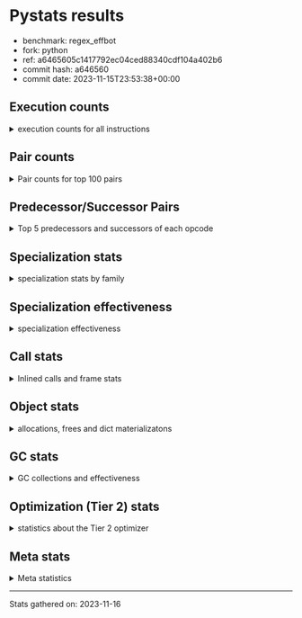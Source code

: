 
# Pystats results

- benchmark: regex_effbot
- fork: python
- ref: a6465605c1417792ec04ced88340cdf104a402b6
- commit hash: a646560
- commit date: 2023-11-15T23:53:38+00:00

## Execution counts

<details>
<summary> execution counts for all instructions </summary>

|Name | Count | Self | Cumulative | Miss ratio | 
|---|---:|---:|---:|---:|
| LOAD_FAST | 4,897,680 | 16.7% | 16.7% |  |
| LOAD_GLOBAL_MODULE | 2,414,680 | 8.2% | 24.9% |  |
| LOAD_GLOBAL_BUILTIN | 2,393,840 | 8.2% | 33.1% |  |
| POP_JUMP_IF_FALSE | 1,955,340 | 6.7% | 39.7% |  |
| LOAD_FAST_LOAD_FAST | 1,865,240 | 6.4% | 46.1% |  |
| STORE_FAST | 1,005,320 | 3.4% | 49.5% |  |
| RESUME_CHECK | 980,500 | 3.3% | 52.8% |  |
| POP_TOP | 971,920 | 3.3% | 56.2% |  |
| RETURN_VALUE | 967,840 | 3.3% | 59.5% |  |
| TO_BOOL_BOOL | 960,140 | 3.3% | 62.7% |  |
| CALL_ISINSTANCE | 952,400 | 3.2% | 66.0% |  |
| BUILD_TUPLE | 951,000 | 3.2% | 69.2% |  |
| LOAD_ATTR_METHOD_NO_DICT | 950,120 | 3.2% | 72.5% |  |
| CALL_TYPE_1 | 941,900 | 3.2% | 75.7% |  |
| LOAD_CONST | 541,700 | 1.8% | 77.5% |  |
| CALL_PY_EXACT_ARGS | 485,660 | 1.7% | 79.2% |  |
| TO_BOOL_INT | 481,680 | 1.6% | 80.8% |  |
| JUMP_FORWARD | 479,700 | 1.6% | 82.4% |  |
| CALL | 478,640 | 1.6% | 84.1% |  |
| NOP | 476,380 | 1.6% | 85.7% |  |
| POP_JUMP_IF_NOT_NONE | 475,060 | 1.6% | 87.3% |  |
| BINARY_SUBSCR_DICT | 472,080 | 1.6% | 88.9% |  |
| CALL_PY_WITH_DEFAULTS | 471,200 | 1.6% | 90.5% |  |
| CHECK_EXC_MATCH | 471,080 | 1.6% | 92.1% |  |
| POP_EXCEPT | 471,080 | 1.6% | 93.7% |  |
| PUSH_EXC_INFO | 471,080 | 1.6% | 95.3% |  |
| CALL_METHOD_DESCRIPTOR_FAST | 470,780 | 1.6% | 96.9% |  |
| PUSH_NULL | 452,500 | 1.5% | 98.5% |  |
| ENTER_EXECUTOR | 61,340 | 0.2% | 98.7% |  |
| LOAD_ATTR_INSTANCE_VALUE | 39,200 | 0.1% | 98.8% |  |
| EXTENDED_ARG | 23,880 | 0.1% | 98.9% |  |
| BINARY_OP | 19,260 | 0.1% | 99.0% |  |
| STORE_ATTR_INSTANCE_VALUE | 18,860 | 0.1% | 99.0% |  |
| RETURN_CONST | 18,640 | 0.1% | 99.1% |  |
| CALL_BUILTIN_O | 15,000 | 0.1% | 99.1% |  |
| IS_OP | 14,160 | 0.0% | 99.2% |  |
| CONTAINS_OP | 12,520 | 0.0% | 99.2% |  |
| COMPARE_OP_STR | 12,420 | 0.0% | 99.3% | 4.5% |
| CALL_LEN | 11,700 | 0.0% | 99.3% |  |
| POP_JUMP_IF_TRUE | 11,480 | 0.0% | 99.4% |  |
| UNPACK_SEQUENCE_TWO_TUPLE | 10,920 | 0.0% | 99.4% |  |
| BINARY_OP_ADD_INT | 10,840 | 0.0% | 99.4% |  |
| CALL_LIST_APPEND | 10,220 | 0.0% | 99.5% |  |
| BINARY_SUBSCR_LIST_INT | 10,160 | 0.0% | 99.5% | 8.9% |
| STORE_FAST_STORE_FAST | 9,220 | 0.0% | 99.5% |  |
| FOR_ITER_LIST | 8,240 | 0.0% | 99.6% | 10.7% |
| LOAD_ATTR | 7,880 | 0.0% | 99.6% |  |
| INTERPRETER_EXIT | 7,620 | 0.0% | 99.6% |  |
| BINARY_SUBSCR_TUPLE_INT | 6,780 | 0.0% | 99.6% |  |
| GET_ITER | 6,500 | 0.0% | 99.7% |  |
| BINARY_SUBSCR_STR_INT | 6,420 | 0.0% | 99.7% | 5.3% |
| CALL_BOUND_METHOD_EXACT_ARGS | 6,380 | 0.0% | 99.7% |  |
| LOAD_ATTR_METHOD_WITH_VALUES | 5,320 | 0.0% | 99.7% |  |
| BINARY_SUBSCR_GETITEM | 5,180 | 0.0% | 99.7% |  |
| JUMP_BACKWARD | 5,140 | 0.0% | 99.8% |  |
| BINARY_OP_ADD_UNICODE | 5,040 | 0.0% | 99.8% |  |
| BUILD_LIST | 5,000 | 0.0% | 99.8% |  |
| COMPARE_OP_INT | 4,700 | 0.0% | 99.8% |  |
| BINARY_OP_SUBTRACT_INT | 4,240 | 0.0% | 99.8% |  |
| FOR_ITER | 3,620 | 0.0% | 99.8% |  |
| COPY | 3,560 | 0.0% | 99.8% |  |
| LOAD_DEREF | 3,320 | 0.0% | 99.9% |  |
| FOR_ITER_RANGE | 3,080 | 0.0% | 99.9% |  |
| COPY_FREE_VARS | 3,020 | 0.0% | 99.9% |  |
| TO_BOOL_LIST | 2,600 | 0.0% | 99.9% | 13.8% |
| POP_JUMP_IF_NONE | 2,400 | 0.0% | 99.9% |  |
| TO_BOOL | 2,340 | 0.0% | 99.9% |  |
| LOAD_ATTR_MODULE | 2,000 | 0.0% | 99.9% |  |
| COMPARE_OP | 1,980 | 0.0% | 99.9% |  |
| BINARY_SUBSCR | 1,480 | 0.0% | 99.9% |  |
| STORE_SUBSCR_LIST_INT | 1,480 | 0.0% | 99.9% |  |
| CALL_BUILTIN_CLASS | 1,420 | 0.0% | 99.9% |  |
| TO_BOOL_STR | 1,340 | 0.0% | 99.9% | 9.0% |
| STORE_SUBSCR | 1,340 | 0.0% | 99.9% |  |
| LOAD_GLOBAL | 1,180 | 0.0% | 99.9% |  |
| STORE_FAST_LOAD_FAST | 1,160 | 0.0% | 100.0% |  |
| TO_BOOL_NONE | 1,100 | 0.0% | 100.0% |  |
| EXIT_INIT_CHECK | 1,080 | 0.0% | 100.0% |  |
| CALL_ALLOC_AND_ENTER_INIT | 1,080 | 0.0% | 100.0% |  |
| UNARY_NOT | 960 | 0.0% | 100.0% |  |
| LOAD_ATTR_PROPERTY | 920 | 0.0% | 100.0% |  |
| UNPACK_SEQUENCE_TUPLE | 820 | 0.0% | 100.0% |  |
| BUILD_SLICE | 740 | 0.0% | 100.0% |  |
| BUILD_MAP | 700 | 0.0% | 100.0% |  |
| LOAD_ATTR_NONDESCRIPTOR_WITH_VALUES | 680 | 0.0% | 100.0% |  |
| LOAD_ATTR_SLOT | 680 | 0.0% | 100.0% |  |
| STORE_SUBSCR_DICT | 680 | 0.0% | 100.0% |  |
| BINARY_OP_MULTIPLY_INT | 640 | 0.0% | 100.0% |  |
| BINARY_SLICE | 440 | 0.0% | 100.0% |  |
| CALL_BUILTIN_FAST_WITH_KEYWORDS | 340 | 0.0% | 100.0% |  |
| CALL_METHOD_DESCRIPTOR_NOARGS | 340 | 0.0% | 100.0% |  |
| CALL_TUPLE_1 | 340 | 0.0% | 100.0% |  |
| FOR_ITER_TUPLE | 280 | 0.0% | 100.0% |  |
| CALL_METHOD_DESCRIPTOR_O | 260 | 0.0% | 100.0% |  |
| DELETE_SUBSCR | 240 | 0.0% | 100.0% |  |
| UNARY_INVERT | 200 | 0.0% | 100.0% |  |
| RESUME | 180 | 0.0% | 100.0% |  |
| CALL_BUILTIN_FAST | 160 | 0.0% | 100.0% | 100.0% |
| CALL_FUNCTION_EX | 160 | 0.0% | 100.0% |  |
| MAKE_FUNCTION | 140 | 0.0% | 100.0% |  |
| MAKE_CELL | 140 | 0.0% | 100.0% |  |
| MAP_ADD | 140 | 0.0% | 100.0% |  |
| SET_FUNCTION_ATTRIBUTE | 140 | 0.0% | 100.0% |  |
| STORE_DEREF | 140 | 0.0% | 100.0% |  |
| CALL_INTRINSIC_1 | 80 | 0.0% | 100.0% |  |
| LIST_EXTEND | 80 | 0.0% | 100.0% |  |
| UNPACK_SEQUENCE | 80 | 0.0% | 100.0% |  |
| STORE_SLICE | 60 | 0.0% | 100.0% |  |
| LOAD_FAST_CHECK | 60 | 0.0% | 100.0% |  |
| BINARY_OP_SUBTRACT_FLOAT | 60 | 0.0% | 100.0% |  |
| SWAP | 40 | 0.0% | 100.0% |  |
| BINARY_OP_INPLACE_ADD_UNICODE | 20 | 0.0% | 100.0% |  |
| LOAD_FAST_AND_CLEAR | 20 | 0.0% | 100.0% |  |
| STORE_ATTR | 20 | 0.0% | 100.0% |  |


</details>

## Pair counts

<details>
<summary> Pair counts for top 100 pairs </summary>

|Pair | Count | Self | Cumulative | 
|---|---:|---:|---:|
| LOAD_GLOBAL_BUILTIN LOAD_FAST | 1,905,480 | 6.5% | 6.5% |
| POP_JUMP_IF_FALSE LOAD_FAST | 997,420 | 3.4% | 9.9% |
| LOAD_FAST LOAD_GLOBAL_MODULE | 972,520 | 3.3% | 13.2% |
| TO_BOOL_BOOL POP_JUMP_IF_FALSE | 957,620 | 3.3% | 16.5% |
| CALL_ISINSTANCE TO_BOOL_BOOL | 951,380 | 3.2% | 19.7% |
| LOAD_ATTR_METHOD_NO_DICT LOAD_FAST | 947,780 | 3.2% | 22.9% |
| LOAD_FAST_LOAD_FAST BUILD_TUPLE | 942,420 | 3.2% | 26.1% |
| LOAD_FAST CALL_TYPE_1 | 941,900 | 3.2% | 29.4% |
| CALL_TYPE_1 LOAD_FAST_LOAD_FAST | 941,560 | 3.2% | 32.6% |
| LOAD_GLOBAL_MODULE CALL_ISINSTANCE | 941,560 | 3.2% | 35.8% |
| STORE_FAST LOAD_FAST | 500,400 | 1.7% | 37.5% |
| LOAD_FAST LOAD_CONST | 498,380 | 1.7% | 39.2% |
| RESUME_CHECK LOAD_GLOBAL_BUILTIN | 485,900 | 1.7% | 40.8% |
| CALL_PY_EXACT_ARGS RESUME_CHECK | 483,020 | 1.6% | 42.5% |
| TO_BOOL_INT POP_JUMP_IF_FALSE | 477,780 | 1.6% | 44.1% |
| STORE_FAST LOAD_GLOBAL_MODULE | 477,100 | 1.6% | 45.7% |
| LOAD_FAST RETURN_VALUE | 477,040 | 1.6% | 47.4% |
| RESUME_CHECK LOAD_GLOBAL_MODULE | 475,440 | 1.6% | 49.0% |
| LOAD_FAST TO_BOOL_INT | 475,240 | 1.6% | 50.6% |
| LOAD_GLOBAL_MODULE LOAD_FAST_LOAD_FAST | 474,780 | 1.6% | 52.2% |
| LOAD_FAST POP_JUMP_IF_NOT_NONE | 474,540 | 1.6% | 53.8% |
| RETURN_VALUE POP_TOP | 473,740 | 1.6% | 55.4% |
| LOAD_FAST_LOAD_FAST CALL_PY_EXACT_ARGS | 472,780 | 1.6% | 57.1% |
| JUMP_FORWARD LOAD_GLOBAL_BUILTIN | 472,140 | 1.6% | 58.7% |
| LOAD_FAST CALL | 472,000 | 1.6% | 60.3% |
| POP_JUMP_IF_FALSE POP_TOP | 471,980 | 1.6% | 61.9% |
| POP_JUMP_IF_FALSE NOP | 471,300 | 1.6% | 63.5% |
| BUILD_TUPLE STORE_FAST | 471,260 | 1.6% | 65.1% |
| CALL_PY_WITH_DEFAULTS RESUME_CHECK | 471,200 | 1.6% | 66.7% |
| CHECK_EXC_MATCH POP_JUMP_IF_FALSE | 471,080 | 1.6% | 68.3% |
| PUSH_EXC_INFO LOAD_GLOBAL_BUILTIN | 471,080 | 1.6% | 69.9% |
| LOAD_GLOBAL_BUILTIN CHECK_EXC_MATCH | 471,080 | 1.6% | 71.5% |
| NOP LOAD_GLOBAL_MODULE | 470,820 | 1.6% | 73.1% |
| BUILD_TUPLE BINARY_SUBSCR_DICT | 470,820 | 1.6% | 74.7% |
| LOAD_GLOBAL_MODULE LOAD_GLOBAL_BUILTIN | 470,820 | 1.6% | 76.3% |
| POP_JUMP_IF_NOT_NONE LOAD_GLOBAL_BUILTIN | 470,800 | 1.6% | 77.9% |
| CALL_METHOD_DESCRIPTOR_FAST STORE_FAST | 470,780 | 1.6% | 79.5% |
| LOAD_GLOBAL_MODULE LOAD_ATTR_METHOD_NO_DICT | 470,780 | 1.6% | 81.1% |
| POP_EXCEPT JUMP_FORWARD | 470,740 | 1.6% | 82.7% |
| POP_TOP POP_EXCEPT | 470,740 | 1.6% | 84.3% |
| CALL RETURN_VALUE | 470,740 | 1.6% | 85.9% |
| LOAD_CONST CALL_METHOD_DESCRIPTOR_FAST | 470,740 | 1.6% | 87.5% |
| BINARY_SUBSCR_DICT PUSH_EXC_INFO | 470,740 | 1.6% | 89.1% |
| RETURN_VALUE LOAD_ATTR_METHOD_NO_DICT | 470,380 | 1.6% | 90.8% |
| LOAD_FAST PUSH_NULL | 449,300 | 1.5% | 92.3% |
| POP_TOP LOAD_FAST | 442,720 | 1.5% | 93.8% |
| PUSH_NULL LOAD_FAST_LOAD_FAST | 425,680 | 1.5% | 95.2% |
| LOAD_FAST_LOAD_FAST CALL_PY_WITH_DEFAULTS | 423,940 | 1.4% | 96.7% |
| POP_TOP ENTER_EXECUTOR | 46,840 | 0.2% | 96.8% |
| ENTER_EXECUTOR CALL_PY_WITH_DEFAULTS | 46,400 | 0.2% | 97.0% |
| LOAD_FAST LOAD_ATTR_INSTANCE_VALUE | 33,920 | 0.1% | 97.1% |
| LOAD_GLOBAL_MODULE IS_OP | 13,380 | 0.0% | 97.2% |
| PUSH_NULL LOAD_FAST | 13,120 | 0.0% | 97.2% |
| LOAD_ATTR_INSTANCE_VALUE LOAD_FAST | 12,920 | 0.0% | 97.3% |
| RETURN_CONST POP_TOP | 12,840 | 0.0% | 97.3% |
| RESUME_CHECK LOAD_FAST | 12,700 | 0.0% | 97.3% |
| CALL_BUILTIN_O POP_TOP | 12,180 | 0.0% | 97.4% |
| COMPARE_OP_STR POP_JUMP_IF_FALSE | 11,060 | 0.0% | 97.4% |
| IS_OP POP_JUMP_IF_FALSE | 10,940 | 0.0% | 97.5% |
| LOAD_FAST LOAD_GLOBAL_BUILTIN | 10,500 | 0.0% | 97.5% |
| LOAD_FAST STORE_ATTR_INSTANCE_VALUE | 10,060 | 0.0% | 97.5% |
| LOAD_CONST COMPARE_OP_STR | 10,020 | 0.0% | 97.6% |
| LOAD_CONST BINARY_OP_ADD_INT | 9,940 | 0.0% | 97.6% |
| LOAD_CONST LOAD_FAST | 9,580 | 0.0% | 97.6% |
| LOAD_GLOBAL_BUILTIN CALL_ISINSTANCE | 9,480 | 0.0% | 97.7% |
| LOAD_FAST BINARY_SUBSCR_LIST_INT | 8,820 | 0.0% | 97.7% |
| CONTAINS_OP POP_JUMP_IF_FALSE | 8,660 | 0.0% | 97.7% |
| LOAD_GLOBAL_MODULE LOAD_FAST | 8,600 | 0.0% | 97.7% |
| CACHE RESUME_CHECK | 8,500 | 0.0% | 97.8% |
| LOAD_FAST_LOAD_FAST STORE_ATTR_INSTANCE_VALUE | 8,460 | 0.0% | 97.8% |
| LOAD_FAST CALL_BUILTIN_O | 8,240 | 0.0% | 97.8% |
| LOAD_GLOBAL_MODULE CONTAINS_OP | 8,040 | 0.0% | 97.9% |
| BINARY_SUBSCR_LIST_INT RETURN_VALUE | 7,960 | 0.0% | 97.9% |
| UNPACK_SEQUENCE_TWO_TUPLE STORE_FAST_STORE_FAST | 7,460 | 0.0% | 97.9% |
| LOAD_GLOBAL_MODULE BINARY_OP | 7,100 | 0.0% | 97.9% |
| LOAD_FAST LOAD_ATTR | 6,980 | 0.0% | 98.0% |
| LOAD_CONST BINARY_SUBSCR_TUPLE_INT | 6,760 | 0.0% | 98.0% |
| EXTENDED_ARG ENTER_EXECUTOR | 6,620 | 0.0% | 98.0% |
| LOAD_CONST STORE_FAST | 6,620 | 0.0% | 98.0% |
| PUSH_NULL LOAD_CONST | 6,460 | 0.0% | 98.1% |
| STORE_FAST LOAD_CONST | 6,460 | 0.0% | 98.1% |
| CALL_BOUND_METHOD_EXACT_ARGS RESUME_CHECK | 6,380 | 0.0% | 98.1% |
| LOAD_FAST BINARY_OP | 6,260 | 0.0% | 98.1% |
| RETURN_VALUE INTERPRETER_EXIT | 6,180 | 0.0% | 98.1% |
| STORE_ATTR_INSTANCE_VALUE RETURN_CONST | 6,180 | 0.0% | 98.2% |
| CALL_LIST_APPEND RETURN_CONST | 6,040 | 0.0% | 98.2% |
| LOAD_FAST CALL_LIST_APPEND | 6,020 | 0.0% | 98.2% |
| LOAD_FAST CALL_LEN | 5,980 | 0.0% | 98.2% |
| BINARY_OP TO_BOOL_INT | 5,940 | 0.0% | 98.2% |
| LOAD_ATTR STORE_FAST | 5,900 | 0.0% | 98.3% |
| LOAD_GLOBAL_MODULE STORE_FAST | 5,840 | 0.0% | 98.3% |
| PUSH_NULL LOAD_GLOBAL_MODULE | 5,660 | 0.0% | 98.3% |
| EXTENDED_ARG POP_JUMP_IF_FALSE | 5,540 | 0.0% | 98.3% |
| STORE_ATTR_INSTANCE_VALUE LOAD_FAST_LOAD_FAST | 5,260 | 0.0% | 98.3% |
| BINARY_SUBSCR_GETITEM RESUME_CHECK | 5,180 | 0.0% | 98.4% |
| BINARY_OP_ADD_INT LOAD_FAST | 5,140 | 0.0% | 98.4% |
| BINARY_OP_ADD_INT STORE_FAST | 5,060 | 0.0% | 98.4% |
| LOAD_FAST LOAD_FAST | 5,020 | 0.0% | 98.4% |
| LOAD_ATTR_INSTANCE_VALUE STORE_FAST | 4,980 | 0.0% | 98.4% |
| NOP LOAD_FAST | 4,940 | 0.0% | 98.4% |


</details>

## Predecessor/Successor Pairs

<details>
<summary> Top 5 predecessors and successors of each opcode </summary>

### BINARY_SLICE

<details>
<summary> Successors and predecessors for BINARY_SLICE </summary>

|Predecessors | Count | Percentage | 
|---|---:|---:|
| LOAD_CONST | 440 | 100.0% |

|Successors | Count | Percentage | 
|---|---:|---:|
| STORE_FAST | 420 | 95.5% |
| CALL | 20 | 4.5% |


</details>

### STORE_SLICE

<details>
<summary> Successors and predecessors for STORE_SLICE </summary>

|Predecessors | Count | Percentage | 
|---|---:|---:|
| BINARY_OP_ADD_INT | 60 | 100.0% |

|Successors | Count | Percentage | 
|---|---:|---:|
| JUMP_BACKWARD | 60 | 100.0% |


</details>

### CACHE

<details>
<summary> Successors and predecessors for CACHE </summary>

|Successors | Count | Percentage | 
|---|---:|---:|
| RESUME_CHECK | 8,500 | 100.0% |


</details>

### BINARY_OP_INPLACE_ADD_UNICODE

<details>
<summary> Successors and predecessors for BINARY_OP_INPLACE_ADD_UNICODE </summary>

|Predecessors | Count | Percentage | 
|---|---:|---:|
| BINARY_SUBSCR_STR_INT | 20 | 100.0% |

|Successors | Count | Percentage | 
|---|---:|---:|
| LOAD_FAST | 20 | 100.0% |


</details>

### BINARY_SUBSCR

<details>
<summary> Successors and predecessors for BINARY_SUBSCR </summary>

|Predecessors | Count | Percentage | 
|---|---:|---:|
| BUILD_SLICE | 740 | 50.0% |
| LOAD_FAST | 480 | 32.4% |
| LOAD_CONST | 160 | 10.8% |
| LOAD_FAST_LOAD_FAST | 80 | 5.4% |
| BINARY_SUBSCR | 20 | 1.4% |

|Successors | Count | Percentage | 
|---|---:|---:|
| GET_ITER | 740 | 50.0% |
| CALL_ALLOC_AND_ENTER_INIT | 400 | 27.0% |
| LOAD_ATTR_METHOD_WITH_VALUES | 120 | 8.1% |
| STORE_FAST | 40 | 2.7% |
| BINARY_SUBSCR_LIST_INT | 40 | 2.7% |


</details>

### CHECK_EXC_MATCH

<details>
<summary> Successors and predecessors for CHECK_EXC_MATCH </summary>

|Predecessors | Count | Percentage | 
|---|---:|---:|
| LOAD_GLOBAL_BUILTIN | 471,080 | 100.0% |

|Successors | Count | Percentage | 
|---|---:|---:|
| POP_JUMP_IF_FALSE | 471,080 | 100.0% |


</details>

### DELETE_SUBSCR

<details>
<summary> Successors and predecessors for DELETE_SUBSCR </summary>

|Predecessors | Count | Percentage | 
|---|---:|---:|
| LOAD_CONST | 120 | 50.0% |
| LOAD_FAST | 120 | 50.0% |

|Successors | Count | Percentage | 
|---|---:|---:|
| JUMP_BACKWARD | 120 | 50.0% |
| RETURN_CONST | 120 | 50.0% |


</details>

### EXIT_INIT_CHECK

<details>
<summary> Successors and predecessors for EXIT_INIT_CHECK </summary>

|Predecessors | Count | Percentage | 
|---|---:|---:|
| RETURN_CONST | 1,080 | 100.0% |

|Successors | Count | Percentage | 
|---|---:|---:|
| RETURN_VALUE | 1,080 | 100.0% |


</details>

### GET_ITER

<details>
<summary> Successors and predecessors for GET_ITER </summary>

|Predecessors | Count | Percentage | 
|---|---:|---:|
| LOAD_FAST | 2,980 | 45.8% |
| LOAD_ATTR_INSTANCE_VALUE | 1,900 | 29.2% |
| BINARY_SUBSCR | 740 | 11.4% |
| CALL_METHOD_DESCRIPTOR_NOARGS | 340 | 5.2% |
| BINARY_SUBSCR_TUPLE_INT | 300 | 4.6% |

|Successors | Count | Percentage | 
|---|---:|---:|
| EXTENDED_ARG | 2,540 | 39.1% |
| FOR_ITER_LIST | 1,900 | 29.2% |
| FOR_ITER_RANGE | 1,260 | 19.4% |
| FOR_ITER | 780 | 12.0% |
| LOAD_FAST_AND_CLEAR | 20 | 0.3% |


</details>

### INTERPRETER_EXIT

<details>
<summary> Successors and predecessors for INTERPRETER_EXIT </summary>

|Predecessors | Count | Percentage | 
|---|---:|---:|
| RETURN_VALUE | 6,180 | 81.1% |
| RETURN_CONST | 1,440 | 18.9% |


</details>

### MAKE_FUNCTION

<details>
<summary> Successors and predecessors for MAKE_FUNCTION </summary>

|Predecessors | Count | Percentage | 
|---|---:|---:|
| LOAD_CONST | 140 | 100.0% |

|Successors | Count | Percentage | 
|---|---:|---:|
| SET_FUNCTION_ATTRIBUTE | 140 | 100.0% |


</details>

### NOP

<details>
<summary> Successors and predecessors for NOP </summary>

|Predecessors | Count | Percentage | 
|---|---:|---:|
| POP_JUMP_IF_FALSE | 471,300 | 98.9% |
| STORE_FAST | 4,140 | 0.9% |
| RESUME_CHECK | 240 | 0.1% |
| NOP | 220 | 0.0% |
| STORE_FAST_STORE_FAST | 220 | 0.0% |

|Successors | Count | Percentage | 
|---|---:|---:|
| LOAD_GLOBAL_MODULE | 470,820 | 98.8% |
| LOAD_FAST | 4,940 | 1.0% |
| NOP | 220 | 0.0% |
| LOAD_CONST | 180 | 0.0% |
| BUILD_LIST | 120 | 0.0% |


</details>

### POP_EXCEPT

<details>
<summary> Successors and predecessors for POP_EXCEPT </summary>

|Predecessors | Count | Percentage | 
|---|---:|---:|
| POP_TOP | 470,740 | 99.9% |
| STORE_ATTR_INSTANCE_VALUE | 340 | 0.1% |

|Successors | Count | Percentage | 
|---|---:|---:|
| JUMP_FORWARD | 470,740 | 99.9% |
| RETURN_CONST | 340 | 0.1% |


</details>

### POP_TOP

<details>
<summary> Successors and predecessors for POP_TOP </summary>

|Predecessors | Count | Percentage | 
|---|---:|---:|
| RETURN_VALUE | 473,740 | 48.7% |
| POP_JUMP_IF_FALSE | 471,980 | 48.6% |
| RETURN_CONST | 12,840 | 1.3% |
| CALL_BUILTIN_O | 12,180 | 1.3% |
| POP_JUMP_IF_TRUE | 460 | 0.0% |

|Successors | Count | Percentage | 
|---|---:|---:|
| POP_EXCEPT | 470,740 | 48.4% |
| LOAD_FAST | 442,720 | 45.6% |
| ENTER_EXECUTOR | 46,840 | 4.8% |
| EXTENDED_ARG | 3,220 | 0.3% |
| JUMP_BACKWARD | 2,700 | 0.3% |


</details>

### PUSH_EXC_INFO

<details>
<summary> Successors and predecessors for PUSH_EXC_INFO </summary>

|Predecessors | Count | Percentage | 
|---|---:|---:|
| BINARY_SUBSCR_DICT | 470,740 | 99.9% |
| BINARY_SUBSCR_STR_INT | 340 | 0.1% |

|Successors | Count | Percentage | 
|---|---:|---:|
| LOAD_GLOBAL_BUILTIN | 471,080 | 100.0% |


</details>

### PUSH_NULL

<details>
<summary> Successors and predecessors for PUSH_NULL </summary>

|Predecessors | Count | Percentage | 
|---|---:|---:|
| LOAD_FAST | 449,300 | 99.3% |
| LOAD_ATTR_MODULE | 1,940 | 0.4% |
| STORE_FAST_LOAD_FAST | 1,020 | 0.2% |
| LOAD_DEREF | 160 | 0.0% |
| LOAD_ATTR | 80 | 0.0% |

|Successors | Count | Percentage | 
|---|---:|---:|
| LOAD_FAST_LOAD_FAST | 425,680 | 94.1% |
| LOAD_FAST | 13,120 | 2.9% |
| LOAD_CONST | 6,460 | 1.4% |
| LOAD_GLOBAL_MODULE | 5,660 | 1.3% |
| CALL_BOUND_METHOD_EXACT_ARGS | 1,240 | 0.3% |


</details>

### RETURN_VALUE

<details>
<summary> Successors and predecessors for RETURN_VALUE </summary>

|Predecessors | Count | Percentage | 
|---|---:|---:|
| LOAD_FAST | 477,040 | 49.3% |
| CALL | 470,740 | 48.6% |
| BINARY_SUBSCR_LIST_INT | 7,960 | 0.8% |
| CALL_LEN | 3,680 | 0.4% |
| RETURN_VALUE | 1,660 | 0.2% |

|Successors | Count | Percentage | 
|---|---:|---:|
| POP_TOP | 473,740 | 48.9% |
| LOAD_ATTR_METHOD_NO_DICT | 470,380 | 48.6% |
| INTERPRETER_EXIT | 6,180 | 0.6% |
| UNPACK_SEQUENCE_TWO_TUPLE | 4,840 | 0.5% |
| STORE_FAST | 4,760 | 0.5% |


</details>

### STORE_SUBSCR

<details>
<summary> Successors and predecessors for STORE_SUBSCR </summary>

|Predecessors | Count | Percentage | 
|---|---:|---:|
| LOAD_FAST | 460 | 34.3% |
| LOAD_FAST_LOAD_FAST | 460 | 34.3% |
| LOAD_CONST | 400 | 29.9% |
| STORE_SUBSCR | 20 | 1.5% |

|Successors | Count | Percentage | 
|---|---:|---:|
| RETURN_CONST | 460 | 34.3% |
| EXTENDED_ARG | 400 | 29.9% |
| ENTER_EXECUTOR | 240 | 17.9% |
| JUMP_FORWARD | 220 | 16.4% |
| STORE_SUBSCR | 20 | 1.5% |


</details>

### TO_BOOL

<details>
<summary> Successors and predecessors for TO_BOOL </summary>

|Predecessors | Count | Percentage | 
|---|---:|---:|
| LOAD_FAST | 1,420 | 60.7% |
| BINARY_OP | 360 | 15.4% |
| LOAD_ATTR | 340 | 14.5% |
| TO_BOOL | 100 | 4.3% |
| LOAD_GLOBAL | 40 | 1.7% |

|Successors | Count | Percentage | 
|---|---:|---:|
| POP_JUMP_IF_FALSE | 1,580 | 67.5% |
| POP_JUMP_IF_TRUE | 540 | 23.1% |
| TO_BOOL | 100 | 4.3% |
| TO_BOOL_INT | 60 | 2.6% |
| TO_BOOL_BOOL | 40 | 1.7% |


</details>

### UNARY_INVERT

<details>
<summary> Successors and predecessors for UNARY_INVERT </summary>

|Predecessors | Count | Percentage | 
|---|---:|---:|
| LOAD_FAST | 200 | 100.0% |

|Successors | Count | Percentage | 
|---|---:|---:|
| BINARY_OP | 200 | 100.0% |


</details>

### UNARY_NOT

<details>
<summary> Successors and predecessors for UNARY_NOT </summary>

|Predecessors | Count | Percentage | 
|---|---:|---:|
| TO_BOOL_INT | 560 | 58.3% |
| TO_BOOL_LIST | 400 | 41.7% |

|Successors | Count | Percentage | 
|---|---:|---:|
| COPY | 560 | 58.3% |
| CALL_PY_EXACT_ARGS | 400 | 41.7% |


</details>

### BINARY_OP

<details>
<summary> Successors and predecessors for BINARY_OP </summary>

|Predecessors | Count | Percentage | 
|---|---:|---:|
| LOAD_GLOBAL_MODULE | 7,100 | 36.9% |
| LOAD_FAST | 6,260 | 32.5% |
| BINARY_OP | 3,000 | 15.6% |
| LOAD_FAST_LOAD_FAST | 1,000 | 5.2% |
| LOAD_CONST | 880 | 4.6% |

|Successors | Count | Percentage | 
|---|---:|---:|
| TO_BOOL_INT | 5,940 | 30.8% |
| LOAD_CONST | 3,700 | 19.2% |
| BINARY_OP | 3,000 | 15.6% |
| BINARY_OP_ADD_UNICODE | 2,940 | 15.3% |
| STORE_FAST | 1,520 | 7.9% |


</details>

### BUILD_LIST

<details>
<summary> Successors and predecessors for BUILD_LIST </summary>

|Predecessors | Count | Percentage | 
|---|---:|---:|
| RESUME_CHECK | 1,300 | 26.0% |
| STORE_FAST | 1,080 | 21.6% |
| POP_JUMP_IF_NOT_NONE | 860 | 17.2% |
| LOAD_CONST | 780 | 15.6% |
| POP_JUMP_IF_FALSE | 400 | 8.0% |

|Successors | Count | Percentage | 
|---|---:|---:|
| STORE_FAST | 3,980 | 79.6% |
| LOAD_FAST | 680 | 13.6% |
| STORE_DEREF | 140 | 2.8% |
| LOAD_GLOBAL_BUILTIN | 100 | 2.0% |
| LOAD_DEREF | 80 | 1.6% |


</details>

### BUILD_MAP

<details>
<summary> Successors and predecessors for BUILD_MAP </summary>

|Predecessors | Count | Percentage | 
|---|---:|---:|
| STORE_ATTR_INSTANCE_VALUE | 680 | 97.1% |
| SWAP | 20 | 2.9% |

|Successors | Count | Percentage | 
|---|---:|---:|
| LOAD_FAST | 680 | 97.1% |
| SWAP | 20 | 2.9% |


</details>

### BUILD_SLICE

<details>
<summary> Successors and predecessors for BUILD_SLICE </summary>

|Predecessors | Count | Percentage | 
|---|---:|---:|
| LOAD_CONST | 740 | 100.0% |

|Successors | Count | Percentage | 
|---|---:|---:|
| BINARY_SUBSCR | 740 | 100.0% |


</details>

### BUILD_TUPLE

<details>
<summary> Successors and predecessors for BUILD_TUPLE </summary>

|Predecessors | Count | Percentage | 
|---|---:|---:|
| LOAD_FAST_LOAD_FAST | 942,420 | 99.1% |
| CALL_BUILTIN_O | 2,820 | 0.3% |
| LOAD_FAST | 1,860 | 0.2% |
| BUILD_TUPLE | 1,200 | 0.1% |
| CALL | 1,160 | 0.1% |

|Successors | Count | Percentage | 
|---|---:|---:|
| STORE_FAST | 471,260 | 49.6% |
| BINARY_SUBSCR_DICT | 470,820 | 49.5% |
| CALL_BOUND_METHOD_EXACT_ARGS | 2,920 | 0.3% |
| LOAD_FAST | 1,560 | 0.2% |
| BUILD_TUPLE | 1,200 | 0.1% |


</details>

### CALL

<details>
<summary> Successors and predecessors for CALL </summary>

|Predecessors | Count | Percentage | 
|---|---:|---:|
| LOAD_FAST | 472,000 | 98.6% |
| LOAD_GLOBAL_MODULE | 2,320 | 0.5% |
| LOAD_FAST_LOAD_FAST | 1,040 | 0.2% |
| BINARY_OP | 780 | 0.2% |
| LOAD_CONST | 640 | 0.1% |

|Successors | Count | Percentage | 
|---|---:|---:|
| RETURN_VALUE | 470,740 | 98.3% |
| STORE_FAST | 2,820 | 0.6% |
| BUILD_TUPLE | 1,160 | 0.2% |
| LOAD_GLOBAL_BUILTIN | 1,160 | 0.2% |
| RESUME_CHECK | 620 | 0.1% |


</details>

### CALL_FUNCTION_EX

<details>
<summary> Successors and predecessors for CALL_FUNCTION_EX </summary>

|Predecessors | Count | Percentage | 
|---|---:|---:|
| CALL_INTRINSIC_1 | 80 | 50.0% |
| LOAD_FAST | 80 | 50.0% |

|Successors | Count | Percentage | 
|---|---:|---:|
| COPY_FREE_VARS | 80 | 50.0% |
| RESUME_CHECK | 60 | 37.5% |
| RESUME | 20 | 12.5% |


</details>

### CALL_INTRINSIC_1

<details>
<summary> Successors and predecessors for CALL_INTRINSIC_1 </summary>

|Predecessors | Count | Percentage | 
|---|---:|---:|
| LIST_EXTEND | 80 | 100.0% |

|Successors | Count | Percentage | 
|---|---:|---:|
| CALL_FUNCTION_EX | 80 | 100.0% |


</details>

### COMPARE_OP

<details>
<summary> Successors and predecessors for COMPARE_OP </summary>

|Predecessors | Count | Percentage | 
|---|---:|---:|
| LOAD_GLOBAL_MODULE | 1,560 | 78.8% |
| LOAD_FAST | 240 | 12.1% |
| COMPARE_OP | 100 | 5.1% |
| LOAD_ATTR | 40 | 2.0% |
| COMPARE_OP_STR | 20 | 1.0% |

|Successors | Count | Percentage | 
|---|---:|---:|
| POP_JUMP_IF_FALSE | 1,380 | 69.7% |
| POP_JUMP_IF_TRUE | 480 | 24.2% |
| COMPARE_OP | 100 | 5.1% |
| COPY | 20 | 1.0% |


</details>

### CONTAINS_OP

<details>
<summary> Successors and predecessors for CONTAINS_OP </summary>

|Predecessors | Count | Percentage | 
|---|---:|---:|
| LOAD_GLOBAL_MODULE | 8,040 | 64.2% |
| LOAD_FAST_LOAD_FAST | 3,600 | 28.8% |
| LOAD_CONST | 860 | 6.9% |
| LOAD_GLOBAL | 20 | 0.2% |

|Successors | Count | Percentage | 
|---|---:|---:|
| POP_JUMP_IF_FALSE | 8,660 | 69.2% |
| EXTENDED_ARG | 3,540 | 28.3% |
| RETURN_VALUE | 320 | 2.6% |


</details>

### COPY

<details>
<summary> Successors and predecessors for COPY </summary>

|Predecessors | Count | Percentage | 
|---|---:|---:|
| LOAD_ATTR_INSTANCE_VALUE | 1,340 | 37.6% |
| LOAD_CONST | 1,160 | 32.6% |
| UNARY_NOT | 560 | 15.7% |
| BINARY_OP | 220 | 6.2% |
| LOAD_FAST | 220 | 6.2% |

|Successors | Count | Percentage | 
|---|---:|---:|
| TO_BOOL_STR | 1,340 | 37.6% |
| STORE_FAST_STORE_FAST | 1,160 | 32.6% |
| TO_BOOL_BOOL | 600 | 16.9% |
| TO_BOOL_INT | 440 | 12.4% |
| TO_BOOL | 20 | 0.6% |


</details>

### COPY_FREE_VARS

<details>
<summary> Successors and predecessors for COPY_FREE_VARS </summary>

|Predecessors | Count | Percentage | 
|---|---:|---:|
| CALL_PY_EXACT_ARGS | 2,520 | 83.4% |
| CALL | 420 | 13.9% |
| CALL_FUNCTION_EX | 80 | 2.6% |

|Successors | Count | Percentage | 
|---|---:|---:|
| RESUME_CHECK | 2,980 | 98.7% |
| RESUME | 40 | 1.3% |


</details>

### ENTER_EXECUTOR

<details>
<summary> Successors and predecessors for ENTER_EXECUTOR </summary>

|Predecessors | Count | Percentage | 
|---|---:|---:|
| POP_TOP | 46,840 | 76.4% |
| EXTENDED_ARG | 6,620 | 10.8% |
| CALL_LIST_APPEND | 3,060 | 5.0% |
| POP_JUMP_IF_TRUE | 2,920 | 4.8% |
| STORE_FAST | 960 | 1.6% |

|Successors | Count | Percentage | 
|---|---:|---:|
| CALL_PY_WITH_DEFAULTS | 46,400 | 75.6% |
| CALL_LIST_APPEND | 2,500 | 4.1% |
| LOAD_CONST | 2,380 | 3.9% |
| POP_JUMP_IF_FALSE | 2,300 | 3.7% |
| BINARY_SUBSCR_GETITEM | 2,180 | 3.6% |


</details>

### EXTENDED_ARG

<details>
<summary> Successors and predecessors for EXTENDED_ARG </summary>

|Predecessors | Count | Percentage | 
|---|---:|---:|
| JUMP_FORWARD | 4,040 | 16.9% |
| CONTAINS_OP | 3,540 | 14.8% |
| POP_TOP | 3,220 | 13.5% |
| STORE_FAST | 2,600 | 10.9% |
| GET_ITER | 2,540 | 10.6% |

|Successors | Count | Percentage | 
|---|---:|---:|
| ENTER_EXECUTOR | 6,620 | 27.7% |
| POP_JUMP_IF_FALSE | 5,540 | 23.2% |
| JUMP_FORWARD | 4,520 | 18.9% |
| FOR_ITER_LIST | 4,040 | 16.9% |
| FOR_ITER | 2,540 | 10.6% |


</details>

### FOR_ITER

<details>
<summary> Successors and predecessors for FOR_ITER </summary>

|Predecessors | Count | Percentage | 
|---|---:|---:|
| EXTENDED_ARG | 2,540 | 70.2% |
| GET_ITER | 780 | 21.5% |
| FOR_ITER | 160 | 4.4% |
| JUMP_BACKWARD | 100 | 2.8% |
| SWAP | 20 | 0.6% |

|Successors | Count | Percentage | 
|---|---:|---:|
| UNPACK_SEQUENCE_TWO_TUPLE | 1,740 | 48.1% |
| RETURN_CONST | 820 | 22.7% |
| LOAD_FAST | 340 | 9.4% |
| LOAD_GLOBAL_MODULE | 340 | 9.4% |
| FOR_ITER | 160 | 4.4% |


</details>

### IS_OP

<details>
<summary> Successors and predecessors for IS_OP </summary>

|Predecessors | Count | Percentage | 
|---|---:|---:|
| LOAD_GLOBAL_MODULE | 13,380 | 94.5% |
| LOAD_FAST | 340 | 2.4% |
| LOAD_GLOBAL_BUILTIN | 340 | 2.4% |
| LOAD_CONST | 60 | 0.4% |
| LOAD_GLOBAL | 40 | 0.3% |

|Successors | Count | Percentage | 
|---|---:|---:|
| POP_JUMP_IF_FALSE | 10,940 | 77.3% |
| POP_JUMP_IF_TRUE | 3,160 | 22.3% |
| COPY | 40 | 0.3% |
| RETURN_VALUE | 20 | 0.1% |


</details>

### JUMP_BACKWARD

<details>
<summary> Successors and predecessors for JUMP_BACKWARD </summary>

|Predecessors | Count | Percentage | 
|---|---:|---:|
| POP_TOP | 2,700 | 52.5% |
| CALL_LIST_APPEND | 660 | 12.8% |
| EXTENDED_ARG | 620 | 12.1% |
| FOR_ITER_LIST | 320 | 6.2% |
| STORE_FAST | 220 | 4.3% |

|Successors | Count | Percentage | 
|---|---:|---:|
| EXTENDED_ARG | 2,480 | 48.2% |
| FOR_ITER_LIST | 1,420 | 27.6% |
| FOR_ITER_RANGE | 660 | 12.8% |
| FOR_ITER_TUPLE | 240 | 4.7% |
| ENTER_EXECUTOR | 160 | 3.1% |


</details>

### JUMP_FORWARD

<details>
<summary> Successors and predecessors for JUMP_FORWARD </summary>

|Predecessors | Count | Percentage | 
|---|---:|---:|
| POP_EXCEPT | 470,740 | 98.1% |
| EXTENDED_ARG | 4,520 | 0.9% |
| POP_TOP | 1,680 | 0.4% |
| STORE_FAST | 1,280 | 0.3% |
| POP_JUMP_IF_TRUE | 560 | 0.1% |

|Successors | Count | Percentage | 
|---|---:|---:|
| LOAD_GLOBAL_BUILTIN | 472,140 | 98.4% |
| EXTENDED_ARG | 4,040 | 0.8% |
| LOAD_FAST | 2,300 | 0.5% |
| LOAD_GLOBAL_MODULE | 740 | 0.2% |
| LOAD_FAST_LOAD_FAST | 360 | 0.1% |


</details>

### LIST_EXTEND

<details>
<summary> Successors and predecessors for LIST_EXTEND </summary>

|Predecessors | Count | Percentage | 
|---|---:|---:|
| LOAD_DEREF | 80 | 100.0% |

|Successors | Count | Percentage | 
|---|---:|---:|
| CALL_INTRINSIC_1 | 80 | 100.0% |


</details>

### LOAD_ATTR

<details>
<summary> Successors and predecessors for LOAD_ATTR </summary>

|Predecessors | Count | Percentage | 
|---|---:|---:|
| LOAD_FAST | 6,980 | 88.6% |
| LOAD_ATTR | 280 | 3.6% |
| LOAD_GLOBAL_MODULE | 220 | 2.8% |
| LOAD_GLOBAL_BUILTIN | 160 | 2.0% |
| LOAD_GLOBAL | 140 | 1.8% |

|Successors | Count | Percentage | 
|---|---:|---:|
| STORE_FAST | 5,900 | 74.9% |
| LOAD_FAST | 580 | 7.4% |
| LOAD_FAST_LOAD_FAST | 380 | 4.8% |
| TO_BOOL | 340 | 4.3% |
| LOAD_ATTR | 280 | 3.6% |


</details>

### LOAD_CONST

<details>
<summary> Successors and predecessors for LOAD_CONST </summary>

|Predecessors | Count | Percentage | 
|---|---:|---:|
| LOAD_FAST | 498,380 | 92.0% |
| PUSH_NULL | 6,460 | 1.2% |
| STORE_FAST | 6,460 | 1.2% |
| BINARY_SUBSCR_STR_INT | 3,860 | 0.7% |
| BINARY_OP | 3,700 | 0.7% |

|Successors | Count | Percentage | 
|---|---:|---:|
| CALL_METHOD_DESCRIPTOR_FAST | 470,740 | 86.9% |
| COMPARE_OP_STR | 10,020 | 1.8% |
| BINARY_OP_ADD_INT | 9,940 | 1.8% |
| LOAD_FAST | 9,580 | 1.8% |
| BINARY_SUBSCR_TUPLE_INT | 6,760 | 1.2% |


</details>

### LOAD_DEREF

<details>
<summary> Successors and predecessors for LOAD_DEREF </summary>

|Predecessors | Count | Percentage | 
|---|---:|---:|
| POP_JUMP_IF_FALSE | 2,940 | 88.6% |
| POP_TOP | 140 | 4.2% |
| NOP | 80 | 2.4% |
| BUILD_LIST | 80 | 2.4% |
| RESUME_CHECK | 60 | 1.8% |

|Successors | Count | Percentage | 
|---|---:|---:|
| LOAD_ATTR_METHOD_NO_DICT | 2,900 | 87.3% |
| PUSH_NULL | 160 | 4.8% |
| RETURN_VALUE | 140 | 4.2% |
| LIST_EXTEND | 80 | 2.4% |
| LOAD_ATTR | 40 | 1.2% |


</details>

### LOAD_FAST

<details>
<summary> Successors and predecessors for LOAD_FAST </summary>

|Predecessors | Count | Percentage | 
|---|---:|---:|
| LOAD_GLOBAL_BUILTIN | 1,905,480 | 38.9% |
| POP_JUMP_IF_FALSE | 997,420 | 20.4% |
| LOAD_ATTR_METHOD_NO_DICT | 947,780 | 19.4% |
| STORE_FAST | 500,400 | 10.2% |
| POP_TOP | 442,720 | 9.0% |

|Successors | Count | Percentage | 
|---|---:|---:|
| LOAD_GLOBAL_MODULE | 972,520 | 19.9% |
| CALL_TYPE_1 | 941,900 | 19.2% |
| LOAD_CONST | 498,380 | 10.2% |
| RETURN_VALUE | 477,040 | 9.7% |
| TO_BOOL_INT | 475,240 | 9.7% |


</details>

### LOAD_FAST_AND_CLEAR

<details>
<summary> Successors and predecessors for LOAD_FAST_AND_CLEAR </summary>

|Predecessors | Count | Percentage | 
|---|---:|---:|
| GET_ITER | 20 | 100.0% |

|Successors | Count | Percentage | 
|---|---:|---:|
| SWAP | 20 | 100.0% |


</details>

### LOAD_FAST_CHECK

<details>
<summary> Successors and predecessors for LOAD_FAST_CHECK </summary>

|Predecessors | Count | Percentage | 
|---|---:|---:|
| POP_JUMP_IF_NOT_NONE | 60 | 100.0% |

|Successors | Count | Percentage | 
|---|---:|---:|
| TO_BOOL_BOOL | 60 | 100.0% |


</details>

### LOAD_FAST_LOAD_FAST

<details>
<summary> Successors and predecessors for LOAD_FAST_LOAD_FAST </summary>

|Predecessors | Count | Percentage | 
|---|---:|---:|
| CALL_TYPE_1 | 941,560 | 50.5% |
| LOAD_GLOBAL_MODULE | 474,780 | 25.5% |
| PUSH_NULL | 425,680 | 22.8% |
| STORE_ATTR_INSTANCE_VALUE | 5,260 | 0.3% |
| RESUME_CHECK | 4,340 | 0.2% |

|Successors | Count | Percentage | 
|---|---:|---:|
| BUILD_TUPLE | 942,420 | 50.5% |
| CALL_PY_EXACT_ARGS | 472,780 | 25.3% |
| CALL_PY_WITH_DEFAULTS | 423,940 | 22.7% |
| STORE_ATTR_INSTANCE_VALUE | 8,460 | 0.5% |
| CONTAINS_OP | 3,600 | 0.2% |


</details>

### LOAD_GLOBAL

<details>
<summary> Successors and predecessors for LOAD_GLOBAL </summary>

|Predecessors | Count | Percentage | 
|---|---:|---:|
| RETURN_VALUE | 460 | 39.0% |
| STORE_FAST | 180 | 15.3% |
| LOAD_FAST | 100 | 8.5% |
| RESUME | 80 | 6.8% |
| RESUME_CHECK | 80 | 6.8% |

|Successors | Count | Percentage | 
|---|---:|---:|
| LOAD_CONST | 420 | 35.6% |
| LOAD_GLOBAL_MODULE | 240 | 20.3% |
| LOAD_ATTR | 140 | 11.9% |
| LOAD_FAST | 100 | 8.5% |
| LOAD_GLOBAL_BUILTIN | 60 | 5.1% |


</details>

### MAKE_CELL

<details>
<summary> Successors and predecessors for MAKE_CELL </summary>

|Predecessors | Count | Percentage | 
|---|---:|---:|
| CALL_PY_EXACT_ARGS | 120 | 85.7% |
| CALL | 20 | 14.3% |

|Successors | Count | Percentage | 
|---|---:|---:|
| RESUME_CHECK | 120 | 85.7% |
| RESUME | 20 | 14.3% |


</details>

### MAP_ADD

<details>
<summary> Successors and predecessors for MAP_ADD </summary>

|Predecessors | Count | Percentage | 
|---|---:|---:|
| RETURN_VALUE | 140 | 100.0% |

|Successors | Count | Percentage | 
|---|---:|---:|
| JUMP_BACKWARD | 140 | 100.0% |


</details>

### POP_JUMP_IF_FALSE

<details>
<summary> Successors and predecessors for POP_JUMP_IF_FALSE </summary>

|Predecessors | Count | Percentage | 
|---|---:|---:|
| TO_BOOL_BOOL | 957,620 | 49.0% |
| TO_BOOL_INT | 477,780 | 24.4% |
| CHECK_EXC_MATCH | 471,080 | 24.1% |
| COMPARE_OP_STR | 11,060 | 0.6% |
| IS_OP | 10,940 | 0.6% |

|Successors | Count | Percentage | 
|---|---:|---:|
| LOAD_FAST | 997,420 | 51.0% |
| POP_TOP | 471,980 | 24.1% |
| NOP | 471,300 | 24.1% |
| LOAD_GLOBAL_MODULE | 4,080 | 0.2% |
| LOAD_DEREF | 2,940 | 0.2% |


</details>

### POP_JUMP_IF_NONE

<details>
<summary> Successors and predecessors for POP_JUMP_IF_NONE </summary>

|Predecessors | Count | Percentage | 
|---|---:|---:|
| LOAD_ATTR_INSTANCE_VALUE | 1,620 | 67.5% |
| LOAD_FAST | 760 | 31.7% |
| LOAD_ATTR | 20 | 0.8% |

|Successors | Count | Percentage | 
|---|---:|---:|
| LOAD_CONST | 1,160 | 48.3% |
| LOAD_FAST | 1,080 | 45.0% |
| ENTER_EXECUTOR | 80 | 3.3% |
| LOAD_GLOBAL_BUILTIN | 60 | 2.5% |
| RETURN_CONST | 20 | 0.8% |


</details>

### POP_JUMP_IF_NOT_NONE

<details>
<summary> Successors and predecessors for POP_JUMP_IF_NOT_NONE </summary>

|Predecessors | Count | Percentage | 
|---|---:|---:|
| LOAD_FAST | 474,540 | 99.9% |
| ENTER_EXECUTOR | 440 | 0.1% |
| LOAD_ATTR | 80 | 0.0% |

|Successors | Count | Percentage | 
|---|---:|---:|
| LOAD_GLOBAL_BUILTIN | 470,800 | 99.1% |
| LOAD_FAST | 2,160 | 0.5% |
| BUILD_LIST | 860 | 0.2% |
| LOAD_FAST_LOAD_FAST | 400 | 0.1% |
| LOAD_GLOBAL_MODULE | 380 | 0.1% |


</details>

### POP_JUMP_IF_TRUE

<details>
<summary> Successors and predecessors for POP_JUMP_IF_TRUE </summary>

|Predecessors | Count | Percentage | 
|---|---:|---:|
| TO_BOOL_INT | 3,340 | 29.1% |
| IS_OP | 3,160 | 27.5% |
| TO_BOOL_BOOL | 2,020 | 17.6% |
| TO_BOOL_STR | 1,340 | 11.7% |
| TO_BOOL_LIST | 600 | 5.2% |

|Successors | Count | Percentage | 
|---|---:|---:|
| LOAD_FAST | 4,420 | 38.5% |
| ENTER_EXECUTOR | 2,920 | 25.4% |
| CALL_LEN | 1,220 | 10.6% |
| RETURN_CONST | 640 | 5.6% |
| LOAD_GLOBAL_MODULE | 580 | 5.1% |


</details>

### RETURN_CONST

<details>
<summary> Successors and predecessors for RETURN_CONST </summary>

|Predecessors | Count | Percentage | 
|---|---:|---:|
| STORE_ATTR_INSTANCE_VALUE | 6,180 | 33.2% |
| CALL_LIST_APPEND | 6,040 | 32.4% |
| POP_JUMP_IF_FALSE | 1,900 | 10.2% |
| POP_TOP | 1,320 | 7.1% |
| FOR_ITER | 820 | 4.4% |

|Successors | Count | Percentage | 
|---|---:|---:|
| POP_TOP | 12,840 | 68.9% |
| TO_BOOL_BOOL | 2,300 | 12.3% |
| INTERPRETER_EXIT | 1,440 | 7.7% |
| EXIT_INIT_CHECK | 1,080 | 5.8% |
| STORE_FAST | 980 | 5.3% |


</details>

### SET_FUNCTION_ATTRIBUTE

<details>
<summary> Successors and predecessors for SET_FUNCTION_ATTRIBUTE </summary>

|Predecessors | Count | Percentage | 
|---|---:|---:|
| MAKE_FUNCTION | 140 | 100.0% |

|Successors | Count | Percentage | 
|---|---:|---:|
| STORE_FAST | 140 | 100.0% |


</details>

### STORE_ATTR

<details>
<summary> Successors and predecessors for STORE_ATTR </summary>

|Predecessors | Count | Percentage | 
|---|---:|---:|
| LOAD_GLOBAL | 20 | 100.0% |

|Successors | Count | Percentage | 
|---|---:|---:|
| LOAD_GLOBAL | 20 | 100.0% |


</details>

### STORE_DEREF

<details>
<summary> Successors and predecessors for STORE_DEREF </summary>

|Predecessors | Count | Percentage | 
|---|---:|---:|
| BUILD_LIST | 140 | 100.0% |

|Successors | Count | Percentage | 
|---|---:|---:|
| LOAD_FAST | 140 | 100.0% |


</details>

### STORE_FAST

<details>
<summary> Successors and predecessors for STORE_FAST </summary>

|Predecessors | Count | Percentage | 
|---|---:|---:|
| BUILD_TUPLE | 471,260 | 46.9% |
| CALL_METHOD_DESCRIPTOR_FAST | 470,780 | 46.8% |
| LOAD_CONST | 6,620 | 0.7% |
| LOAD_ATTR | 5,900 | 0.6% |
| LOAD_GLOBAL_MODULE | 5,840 | 0.6% |

|Successors | Count | Percentage | 
|---|---:|---:|
| LOAD_FAST | 500,400 | 49.8% |
| LOAD_GLOBAL_MODULE | 477,100 | 47.5% |
| LOAD_CONST | 6,460 | 0.6% |
| STORE_FAST | 4,900 | 0.5% |
| NOP | 4,140 | 0.4% |


</details>

### STORE_FAST_LOAD_FAST

<details>
<summary> Successors and predecessors for STORE_FAST_LOAD_FAST </summary>

|Predecessors | Count | Percentage | 
|---|---:|---:|
| CALL_LEN | 1,020 | 87.9% |
| FOR_ITER_TUPLE | 120 | 10.3% |
| FOR_ITER | 20 | 1.7% |

|Successors | Count | Percentage | 
|---|---:|---:|
| PUSH_NULL | 1,020 | 87.9% |
| LOAD_GLOBAL_MODULE | 100 | 8.6% |
| LOAD_GLOBAL | 40 | 3.4% |


</details>

### STORE_FAST_STORE_FAST

<details>
<summary> Successors and predecessors for STORE_FAST_STORE_FAST </summary>

|Predecessors | Count | Percentage | 
|---|---:|---:|
| UNPACK_SEQUENCE_TWO_TUPLE | 7,460 | 80.9% |
| COPY | 1,160 | 12.6% |
| UNPACK_SEQUENCE_TUPLE | 480 | 5.2% |
| STORE_FAST_STORE_FAST | 80 | 0.9% |
| UNPACK_SEQUENCE | 40 | 0.4% |

|Successors | Count | Percentage | 
|---|---:|---:|
| LOAD_FAST | 4,940 | 53.6% |
| LOAD_FAST_LOAD_FAST | 3,200 | 34.7% |
| STORE_FAST | 400 | 4.3% |
| LOAD_GLOBAL_BUILTIN | 300 | 3.3% |
| NOP | 220 | 2.4% |


</details>

### SWAP

<details>
<summary> Successors and predecessors for SWAP </summary>

|Predecessors | Count | Percentage | 
|---|---:|---:|
| BUILD_MAP | 20 | 50.0% |
| LOAD_FAST_AND_CLEAR | 20 | 50.0% |

|Successors | Count | Percentage | 
|---|---:|---:|
| BUILD_MAP | 20 | 50.0% |
| FOR_ITER | 20 | 50.0% |


</details>

### UNPACK_SEQUENCE

<details>
<summary> Successors and predecessors for UNPACK_SEQUENCE </summary>

|Predecessors | Count | Percentage | 
|---|---:|---:|
| BINARY_SUBSCR | 20 | 25.0% |
| RETURN_VALUE | 20 | 25.0% |
| FOR_ITER | 20 | 25.0% |
| FOR_ITER_LIST | 20 | 25.0% |

|Successors | Count | Percentage | 
|---|---:|---:|
| STORE_FAST_STORE_FAST | 40 | 50.0% |
| UNPACK_SEQUENCE_TWO_TUPLE | 40 | 50.0% |


</details>

### RESUME

<details>
<summary> Successors and predecessors for RESUME </summary>

|Predecessors | Count | Percentage | 
|---|---:|---:|
| CALL | 100 | 55.6% |
| COPY_FREE_VARS | 40 | 22.2% |
| CALL_FUNCTION_EX | 20 | 11.1% |
| MAKE_CELL | 20 | 11.1% |

|Successors | Count | Percentage | 
|---|---:|---:|
| LOAD_GLOBAL | 80 | 44.4% |
| LOAD_FAST | 40 | 22.2% |
| BUILD_LIST | 20 | 11.1% |
| LOAD_DEREF | 20 | 11.1% |
| LOAD_FAST_LOAD_FAST | 20 | 11.1% |


</details>

### BINARY_OP_ADD_INT

<details>
<summary> Successors and predecessors for BINARY_OP_ADD_INT </summary>

|Predecessors | Count | Percentage | 
|---|---:|---:|
| LOAD_CONST | 9,940 | 91.7% |
| LOAD_FAST_LOAD_FAST | 480 | 4.4% |
| BINARY_OP_MULTIPLY_INT | 400 | 3.7% |
| BINARY_OP | 20 | 0.2% |

|Successors | Count | Percentage | 
|---|---:|---:|
| LOAD_FAST | 5,140 | 47.4% |
| STORE_FAST | 5,060 | 46.7% |
| CALL_BUILTIN_CLASS | 240 | 2.2% |
| CALL_PY_EXACT_ARGS | 220 | 2.0% |
| CALL_BUILTIN_O | 120 | 1.1% |


</details>

### BINARY_OP_ADD_UNICODE

<details>
<summary> Successors and predecessors for BINARY_OP_ADD_UNICODE </summary>

|Predecessors | Count | Percentage | 
|---|---:|---:|
| BINARY_OP | 2,940 | 58.3% |
| LOAD_CONST | 2,100 | 41.7% |

|Successors | Count | Percentage | 
|---|---:|---:|
| LOAD_CONST | 2,520 | 50.0% |
| CALL_PY_EXACT_ARGS | 2,100 | 41.7% |
| CALL | 420 | 8.3% |


</details>

### BINARY_OP_MULTIPLY_INT

<details>
<summary> Successors and predecessors for BINARY_OP_MULTIPLY_INT </summary>

|Predecessors | Count | Percentage | 
|---|---:|---:|
| BINARY_SUBSCR_TUPLE_INT | 400 | 62.5% |
| LOAD_CONST | 240 | 37.5% |

|Successors | Count | Percentage | 
|---|---:|---:|
| BINARY_OP_ADD_INT | 400 | 62.5% |
| LOAD_CONST | 120 | 18.8% |
| CALL_BUILTIN_O | 120 | 18.8% |


</details>

### BINARY_OP_SUBTRACT_FLOAT

<details>
<summary> Successors and predecessors for BINARY_OP_SUBTRACT_FLOAT </summary>

|Predecessors | Count | Percentage | 
|---|---:|---:|
| LOAD_FAST | 40 | 66.7% |
| BINARY_OP | 20 | 33.3% |

|Successors | Count | Percentage | 
|---|---:|---:|
| RETURN_VALUE | 60 | 100.0% |


</details>

### BINARY_OP_SUBTRACT_INT

<details>
<summary> Successors and predecessors for BINARY_OP_SUBTRACT_INT </summary>

|Predecessors | Count | Percentage | 
|---|---:|---:|
| LOAD_FAST | 1,680 | 39.6% |
| CALL_LEN | 1,340 | 31.6% |
| LOAD_CONST | 1,220 | 28.8% |

|Successors | Count | Percentage | 
|---|---:|---:|
| RETURN_VALUE | 1,340 | 31.6% |
| LOAD_FAST_LOAD_FAST | 1,200 | 28.3% |
| LOAD_CONST | 600 | 14.2% |
| LOAD_FAST | 460 | 10.8% |
| STORE_FAST | 380 | 9.0% |


</details>

### BINARY_SUBSCR_DICT

<details>
<summary> Successors and predecessors for BINARY_SUBSCR_DICT </summary>

|Predecessors | Count | Percentage | 
|---|---:|---:|
| BUILD_TUPLE | 470,820 | 99.7% |
| LOAD_FAST_LOAD_FAST | 900 | 0.2% |
| LOAD_FAST | 340 | 0.1% |
| BINARY_SUBSCR | 20 | 0.0% |

|Successors | Count | Percentage | 
|---|---:|---:|
| PUSH_EXC_INFO | 470,740 | 99.7% |
| LOAD_CONST | 480 | 0.1% |
| LOAD_FAST | 440 | 0.1% |
| RETURN_VALUE | 420 | 0.1% |


</details>

### BINARY_SUBSCR_GETITEM

<details>
<summary> Successors and predecessors for BINARY_SUBSCR_GETITEM </summary>

|Predecessors | Count | Percentage | 
|---|---:|---:|
| LOAD_CONST | 2,220 | 42.9% |
| ENTER_EXECUTOR | 2,180 | 42.1% |
| LOAD_FAST | 760 | 14.7% |
| BINARY_SUBSCR | 20 | 0.4% |

|Successors | Count | Percentage | 
|---|---:|---:|
| RESUME_CHECK | 5,180 | 100.0% |


</details>

### BINARY_SUBSCR_LIST_INT

<details>
<summary> Successors and predecessors for BINARY_SUBSCR_LIST_INT </summary>

|Predecessors | Count | Percentage | 
|---|---:|---:|
| LOAD_FAST | 8,820 | 86.8% |
| LOAD_CONST | 740 | 7.3% |
| LOAD_FAST_LOAD_FAST | 500 | 4.9% |
| BINARY_SUBSCR | 40 | 0.4% |
| BINARY_OP_SUBTRACT_INT | 40 | 0.4% |

|Successors | Count | Percentage | 
|---|---:|---:|
| RETURN_VALUE | 7,960 | 85.8% |
| STORE_FAST | 920 | 9.9% |
| UNPACK_SEQUENCE_TWO_TUPLE | 260 | 2.8% |
| LOAD_CONST | 40 | 0.4% |
| LOAD_FAST_LOAD_FAST | 40 | 0.4% |


</details>

### BINARY_SUBSCR_STR_INT

<details>
<summary> Successors and predecessors for BINARY_SUBSCR_STR_INT </summary>

|Predecessors | Count | Percentage | 
|---|---:|---:|
| LOAD_CONST | 3,860 | 60.1% |
| LOAD_FAST | 2,340 | 36.4% |
| ENTER_EXECUTOR | 220 | 3.4% |

|Successors | Count | Percentage | 
|---|---:|---:|
| LOAD_CONST | 3,860 | 60.1% |
| STORE_FAST | 2,200 | 34.3% |
| PUSH_EXC_INFO | 340 | 5.3% |
| BINARY_OP_INPLACE_ADD_UNICODE | 20 | 0.3% |


</details>

### BINARY_SUBSCR_TUPLE_INT

<details>
<summary> Successors and predecessors for BINARY_SUBSCR_TUPLE_INT </summary>

|Predecessors | Count | Percentage | 
|---|---:|---:|
| LOAD_CONST | 6,760 | 99.7% |
| BINARY_SUBSCR | 20 | 0.3% |

|Successors | Count | Percentage | 
|---|---:|---:|
| LOAD_GLOBAL_MODULE | 2,160 | 31.9% |
| CALL_BUILTIN_O | 1,720 | 25.4% |
| LOAD_FAST | 640 | 9.4% |
| STORE_FAST | 480 | 7.1% |
| BINARY_OP_MULTIPLY_INT | 400 | 5.9% |


</details>

### CALL_ALLOC_AND_ENTER_INIT

<details>
<summary> Successors and predecessors for CALL_ALLOC_AND_ENTER_INIT </summary>

|Predecessors | Count | Percentage | 
|---|---:|---:|
| BINARY_SUBSCR | 400 | 37.0% |
| LOAD_FAST | 340 | 31.5% |
| LOAD_GLOBAL_MODULE | 340 | 31.5% |

|Successors | Count | Percentage | 
|---|---:|---:|
| RESUME_CHECK | 1,080 | 100.0% |


</details>

### CALL_BOUND_METHOD_EXACT_ARGS

<details>
<summary> Successors and predecessors for CALL_BOUND_METHOD_EXACT_ARGS </summary>

|Predecessors | Count | Percentage | 
|---|---:|---:|
| BUILD_TUPLE | 2,920 | 45.8% |
| LOAD_CONST | 2,200 | 34.5% |
| PUSH_NULL | 1,240 | 19.4% |
| LOAD_FAST | 20 | 0.3% |

|Successors | Count | Percentage | 
|---|---:|---:|
| RESUME_CHECK | 6,380 | 100.0% |


</details>

### CALL_BUILTIN_CLASS

<details>
<summary> Successors and predecessors for CALL_BUILTIN_CLASS </summary>

|Predecessors | Count | Percentage | 
|---|---:|---:|
| CALL_LEN | 940 | 66.2% |
| BINARY_OP_ADD_INT | 240 | 16.9% |
| CALL_BUILTIN_FAST | 160 | 11.3% |
| CALL | 40 | 2.8% |
| LOAD_FAST | 40 | 2.8% |

|Successors | Count | Percentage | 
|---|---:|---:|
| LOAD_CONST | 740 | 52.1% |
| STORE_FAST | 300 | 21.1% |
| GET_ITER | 220 | 15.5% |
| RETURN_VALUE | 160 | 11.3% |


</details>

### CALL_BUILTIN_FAST

<details>
<summary> Successors and predecessors for CALL_BUILTIN_FAST </summary>

|Predecessors | Count | Percentage | 
|---|---:|---:|
| LOAD_FAST | 160 | 100.0% |

|Successors | Count | Percentage | 
|---|---:|---:|
| CALL_BUILTIN_CLASS | 160 | 100.0% |


</details>

### CALL_BUILTIN_FAST_WITH_KEYWORDS

<details>
<summary> Successors and predecessors for CALL_BUILTIN_FAST_WITH_KEYWORDS </summary>

|Predecessors | Count | Percentage | 
|---|---:|---:|
| CALL_TUPLE_1 | 340 | 100.0% |

|Successors | Count | Percentage | 
|---|---:|---:|
| RETURN_VALUE | 340 | 100.0% |


</details>

### CALL_BUILTIN_O

<details>
<summary> Successors and predecessors for CALL_BUILTIN_O </summary>

|Predecessors | Count | Percentage | 
|---|---:|---:|
| LOAD_FAST | 8,240 | 54.9% |
| LOAD_GLOBAL_MODULE | 1,940 | 12.9% |
| BINARY_SUBSCR_TUPLE_INT | 1,720 | 11.5% |
| LOAD_CONST | 1,320 | 8.8% |
| RETURN_VALUE | 740 | 4.9% |

|Successors | Count | Percentage | 
|---|---:|---:|
| POP_TOP | 12,180 | 81.2% |
| BUILD_TUPLE | 2,820 | 18.8% |


</details>

### CALL_ISINSTANCE

<details>
<summary> Successors and predecessors for CALL_ISINSTANCE </summary>

|Predecessors | Count | Percentage | 
|---|---:|---:|
| LOAD_GLOBAL_MODULE | 941,560 | 98.9% |
| LOAD_GLOBAL_BUILTIN | 9,480 | 1.0% |
| BUILD_TUPLE | 680 | 0.1% |
| LOAD_ATTR_NONDESCRIPTOR_WITH_VALUES | 340 | 0.0% |
| LOAD_ATTR_SLOT | 340 | 0.0% |

|Successors | Count | Percentage | 
|---|---:|---:|
| TO_BOOL_BOOL | 951,380 | 99.9% |
| RETURN_VALUE | 680 | 0.1% |
| LOAD_FAST | 340 | 0.0% |


</details>

### CALL_LEN

<details>
<summary> Successors and predecessors for CALL_LEN </summary>

|Predecessors | Count | Percentage | 
|---|---:|---:|
| LOAD_FAST | 5,980 | 51.1% |
| LOAD_ATTR_INSTANCE_VALUE | 3,680 | 31.5% |
| POP_JUMP_IF_TRUE | 1,220 | 10.4% |
| LOAD_GLOBAL_MODULE | 680 | 5.8% |
| LOAD_CONST | 120 | 1.0% |

|Successors | Count | Percentage | 
|---|---:|---:|
| RETURN_VALUE | 3,680 | 31.5% |
| LOAD_CONST | 1,640 | 14.0% |
| BINARY_OP_SUBTRACT_INT | 1,340 | 11.5% |
| LOAD_FAST | 1,320 | 11.3% |
| STORE_FAST_LOAD_FAST | 1,020 | 8.7% |


</details>

### CALL_LIST_APPEND

<details>
<summary> Successors and predecessors for CALL_LIST_APPEND </summary>

|Predecessors | Count | Percentage | 
|---|---:|---:|
| LOAD_FAST | 6,020 | 58.9% |
| ENTER_EXECUTOR | 2,500 | 24.5% |
| BUILD_TUPLE | 1,200 | 11.7% |
| LOAD_GLOBAL_MODULE | 340 | 3.3% |
| LOAD_CONST | 120 | 1.2% |

|Successors | Count | Percentage | 
|---|---:|---:|
| RETURN_CONST | 6,040 | 59.1% |
| ENTER_EXECUTOR | 3,060 | 29.9% |
| JUMP_BACKWARD | 660 | 6.5% |
| LOAD_FAST | 460 | 4.5% |


</details>

### CALL_METHOD_DESCRIPTOR_FAST

<details>
<summary> Successors and predecessors for CALL_METHOD_DESCRIPTOR_FAST </summary>

|Predecessors | Count | Percentage | 
|---|---:|---:|
| LOAD_CONST | 470,740 | 100.0% |
| LOAD_FAST | 40 | 0.0% |

|Successors | Count | Percentage | 
|---|---:|---:|
| STORE_FAST | 470,780 | 100.0% |


</details>

### CALL_METHOD_DESCRIPTOR_NOARGS

<details>
<summary> Successors and predecessors for CALL_METHOD_DESCRIPTOR_NOARGS </summary>

|Predecessors | Count | Percentage | 
|---|---:|---:|
| LOAD_ATTR_METHOD_NO_DICT | 340 | 100.0% |

|Successors | Count | Percentage | 
|---|---:|---:|
| GET_ITER | 340 | 100.0% |


</details>

### CALL_METHOD_DESCRIPTOR_O

<details>
<summary> Successors and predecessors for CALL_METHOD_DESCRIPTOR_O </summary>

|Predecessors | Count | Percentage | 
|---|---:|---:|
| LOAD_FAST | 160 | 61.5% |
| RETURN_VALUE | 100 | 38.5% |

|Successors | Count | Percentage | 
|---|---:|---:|
| POP_TOP | 260 | 100.0% |


</details>

### CALL_PY_EXACT_ARGS

<details>
<summary> Successors and predecessors for CALL_PY_EXACT_ARGS </summary>

|Predecessors | Count | Percentage | 
|---|---:|---:|
| LOAD_FAST_LOAD_FAST | 472,780 | 97.3% |
| LOAD_ATTR_METHOD_WITH_VALUES | 4,680 | 1.0% |
| LOAD_FAST | 3,260 | 0.7% |
| BINARY_OP_ADD_UNICODE | 2,100 | 0.4% |
| LOAD_CONST | 560 | 0.1% |

|Successors | Count | Percentage | 
|---|---:|---:|
| RESUME_CHECK | 483,020 | 99.5% |
| COPY_FREE_VARS | 2,520 | 0.5% |
| MAKE_CELL | 120 | 0.0% |


</details>

### CALL_PY_WITH_DEFAULTS

<details>
<summary> Successors and predecessors for CALL_PY_WITH_DEFAULTS </summary>

|Predecessors | Count | Percentage | 
|---|---:|---:|
| LOAD_FAST_LOAD_FAST | 423,940 | 90.0% |
| ENTER_EXECUTOR | 46,400 | 9.8% |
| LOAD_FAST | 640 | 0.1% |
| CALL | 220 | 0.0% |

|Successors | Count | Percentage | 
|---|---:|---:|
| RESUME_CHECK | 471,200 | 100.0% |


</details>

### CALL_TUPLE_1

<details>
<summary> Successors and predecessors for CALL_TUPLE_1 </summary>

|Predecessors | Count | Percentage | 
|---|---:|---:|
| LOAD_FAST | 340 | 100.0% |

|Successors | Count | Percentage | 
|---|---:|---:|
| CALL_BUILTIN_FAST_WITH_KEYWORDS | 340 | 100.0% |


</details>

### CALL_TYPE_1

<details>
<summary> Successors and predecessors for CALL_TYPE_1 </summary>

|Predecessors | Count | Percentage | 
|---|---:|---:|
| LOAD_FAST | 941,900 | 100.0% |

|Successors | Count | Percentage | 
|---|---:|---:|
| LOAD_FAST_LOAD_FAST | 941,560 | 100.0% |
| LOAD_FAST | 340 | 0.0% |


</details>

### COMPARE_OP_INT

<details>
<summary> Successors and predecessors for COMPARE_OP_INT </summary>

|Predecessors | Count | Percentage | 
|---|---:|---:|
| LOAD_CONST | 3,400 | 72.3% |
| LOAD_GLOBAL_MODULE | 800 | 17.0% |
| LOAD_FAST | 240 | 5.1% |
| CALL_LEN | 220 | 4.7% |
| BINARY_SUBSCR_LIST_INT | 40 | 0.9% |

|Successors | Count | Percentage | 
|---|---:|---:|
| POP_JUMP_IF_FALSE | 4,700 | 100.0% |


</details>

### COMPARE_OP_STR

<details>
<summary> Successors and predecessors for COMPARE_OP_STR </summary>

|Predecessors | Count | Percentage | 
|---|---:|---:|
| LOAD_CONST | 10,020 | 80.7% |
| LOAD_ATTR_INSTANCE_VALUE | 2,400 | 19.3% |

|Successors | Count | Percentage | 
|---|---:|---:|
| POP_JUMP_IF_FALSE | 11,060 | 89.0% |
| EXTENDED_ARG | 1,340 | 10.8% |
| COMPARE_OP | 20 | 0.2% |


</details>

### FOR_ITER_LIST

<details>
<summary> Successors and predecessors for FOR_ITER_LIST </summary>

|Predecessors | Count | Percentage | 
|---|---:|---:|
| EXTENDED_ARG | 4,040 | 49.0% |
| GET_ITER | 1,900 | 23.1% |
| JUMP_BACKWARD | 1,420 | 17.2% |
| ENTER_EXECUTOR | 840 | 10.2% |
| FOR_ITER | 40 | 0.5% |

|Successors | Count | Percentage | 
|---|---:|---:|
| UNPACK_SEQUENCE_TWO_TUPLE | 4,040 | 49.0% |
| LOAD_GLOBAL_BUILTIN | 1,160 | 14.1% |
| STORE_FAST | 1,100 | 13.3% |
| LOAD_FAST | 520 | 6.3% |
| LOAD_FAST_LOAD_FAST | 380 | 4.6% |


</details>

### FOR_ITER_RANGE

<details>
<summary> Successors and predecessors for FOR_ITER_RANGE </summary>

|Predecessors | Count | Percentage | 
|---|---:|---:|
| GET_ITER | 1,260 | 40.9% |
| ENTER_EXECUTOR | 1,120 | 36.4% |
| JUMP_BACKWARD | 660 | 21.4% |
| FOR_ITER | 40 | 1.3% |

|Successors | Count | Percentage | 
|---|---:|---:|
| STORE_FAST | 1,780 | 57.8% |
| LOAD_FAST | 840 | 27.3% |
| JUMP_FORWARD | 240 | 7.8% |
| JUMP_BACKWARD | 140 | 4.5% |
| LOAD_GLOBAL | 40 | 1.3% |


</details>

### FOR_ITER_TUPLE

<details>
<summary> Successors and predecessors for FOR_ITER_TUPLE </summary>

|Predecessors | Count | Percentage | 
|---|---:|---:|
| JUMP_BACKWARD | 240 | 85.7% |
| FOR_ITER | 40 | 14.3% |

|Successors | Count | Percentage | 
|---|---:|---:|
| STORE_FAST | 140 | 50.0% |
| STORE_FAST_LOAD_FAST | 120 | 42.9% |
| LOAD_FAST | 20 | 7.1% |


</details>

### LOAD_ATTR_INSTANCE_VALUE

<details>
<summary> Successors and predecessors for LOAD_ATTR_INSTANCE_VALUE </summary>

|Predecessors | Count | Percentage | 
|---|---:|---:|
| LOAD_FAST | 33,920 | 86.5% |
| LOAD_FAST_LOAD_FAST | 3,580 | 9.1% |
| LOAD_ATTR_INSTANCE_VALUE | 1,700 | 4.3% |

|Successors | Count | Percentage | 
|---|---:|---:|
| LOAD_FAST | 12,920 | 33.0% |
| STORE_FAST | 4,980 | 12.7% |
| CALL_LEN | 3,680 | 9.4% |
| LOAD_ATTR_METHOD_NO_DICT | 3,240 | 8.3% |
| COMPARE_OP_STR | 2,400 | 6.1% |


</details>

### LOAD_ATTR_METHOD_NO_DICT

<details>
<summary> Successors and predecessors for LOAD_ATTR_METHOD_NO_DICT </summary>

|Predecessors | Count | Percentage | 
|---|---:|---:|
| LOAD_GLOBAL_MODULE | 470,780 | 49.5% |
| RETURN_VALUE | 470,380 | 49.5% |
| LOAD_ATTR_INSTANCE_VALUE | 3,240 | 0.3% |
| LOAD_DEREF | 2,900 | 0.3% |
| LOAD_FAST | 2,760 | 0.3% |

|Successors | Count | Percentage | 
|---|---:|---:|
| LOAD_FAST | 947,780 | 99.8% |
| LOAD_GLOBAL_MODULE | 820 | 0.1% |
| LOAD_CONST | 740 | 0.1% |
| LOAD_FAST_LOAD_FAST | 440 | 0.0% |
| CALL_METHOD_DESCRIPTOR_NOARGS | 340 | 0.0% |


</details>

### LOAD_ATTR_METHOD_WITH_VALUES

<details>
<summary> Successors and predecessors for LOAD_ATTR_METHOD_WITH_VALUES </summary>

|Predecessors | Count | Percentage | 
|---|---:|---:|
| LOAD_FAST | 4,880 | 91.7% |
| BINARY_SUBSCR_TUPLE_INT | 320 | 6.0% |
| BINARY_SUBSCR | 120 | 2.3% |

|Successors | Count | Percentage | 
|---|---:|---:|
| CALL_PY_EXACT_ARGS | 4,680 | 88.0% |
| LOAD_FAST | 300 | 5.6% |
| LOAD_CONST | 220 | 4.1% |
| LOAD_GLOBAL_MODULE | 120 | 2.3% |


</details>

### LOAD_ATTR_MODULE

<details>
<summary> Successors and predecessors for LOAD_ATTR_MODULE </summary>

|Predecessors | Count | Percentage | 
|---|---:|---:|
| LOAD_GLOBAL_MODULE | 1,900 | 95.0% |
| LOAD_ATTR | 100 | 5.0% |

|Successors | Count | Percentage | 
|---|---:|---:|
| PUSH_NULL | 1,940 | 97.0% |
| STORE_FAST | 60 | 3.0% |


</details>

### LOAD_ATTR_NONDESCRIPTOR_WITH_VALUES

<details>
<summary> Successors and predecessors for LOAD_ATTR_NONDESCRIPTOR_WITH_VALUES </summary>

|Predecessors | Count | Percentage | 
|---|---:|---:|
| LOAD_FAST | 340 | 50.0% |
| LOAD_FAST_LOAD_FAST | 340 | 50.0% |

|Successors | Count | Percentage | 
|---|---:|---:|
| CALL_ISINSTANCE | 340 | 50.0% |
| LOAD_GLOBAL_BUILTIN | 340 | 50.0% |


</details>

### LOAD_ATTR_PROPERTY

<details>
<summary> Successors and predecessors for LOAD_ATTR_PROPERTY </summary>

|Predecessors | Count | Percentage | 
|---|---:|---:|
| LOAD_ATTR_INSTANCE_VALUE | 680 | 73.9% |
| LOAD_FAST | 240 | 26.1% |

|Successors | Count | Percentage | 
|---|---:|---:|
| RESUME_CHECK | 920 | 100.0% |


</details>

### LOAD_ATTR_SLOT

<details>
<summary> Successors and predecessors for LOAD_ATTR_SLOT </summary>

|Predecessors | Count | Percentage | 
|---|---:|---:|
| LOAD_FAST | 340 | 50.0% |
| LOAD_FAST_LOAD_FAST | 340 | 50.0% |

|Successors | Count | Percentage | 
|---|---:|---:|
| LOAD_FAST_LOAD_FAST | 340 | 50.0% |
| CALL_ISINSTANCE | 340 | 50.0% |


</details>

### LOAD_GLOBAL_BUILTIN

<details>
<summary> Successors and predecessors for LOAD_GLOBAL_BUILTIN </summary>

|Predecessors | Count | Percentage | 
|---|---:|---:|
| RESUME_CHECK | 485,900 | 20.3% |
| JUMP_FORWARD | 472,140 | 19.7% |
| PUSH_EXC_INFO | 471,080 | 19.7% |
| LOAD_GLOBAL_MODULE | 470,820 | 19.7% |
| POP_JUMP_IF_NOT_NONE | 470,800 | 19.7% |

|Successors | Count | Percentage | 
|---|---:|---:|
| LOAD_FAST | 1,905,480 | 79.6% |
| CHECK_EXC_MATCH | 471,080 | 19.7% |
| CALL_ISINSTANCE | 9,480 | 0.4% |
| STORE_FAST | 2,640 | 0.1% |
| LOAD_GLOBAL_BUILTIN | 1,680 | 0.1% |


</details>

### LOAD_GLOBAL_MODULE

<details>
<summary> Successors and predecessors for LOAD_GLOBAL_MODULE </summary>

|Predecessors | Count | Percentage | 
|---|---:|---:|
| LOAD_FAST | 972,520 | 40.3% |
| STORE_FAST | 477,100 | 19.8% |
| RESUME_CHECK | 475,440 | 19.7% |
| NOP | 470,820 | 19.5% |
| PUSH_NULL | 5,660 | 0.2% |

|Successors | Count | Percentage | 
|---|---:|---:|
| CALL_ISINSTANCE | 941,560 | 39.0% |
| LOAD_FAST_LOAD_FAST | 474,780 | 19.7% |
| LOAD_GLOBAL_BUILTIN | 470,820 | 19.5% |
| LOAD_ATTR_METHOD_NO_DICT | 470,780 | 19.5% |
| IS_OP | 13,380 | 0.6% |


</details>

### RESUME_CHECK

<details>
<summary> Successors and predecessors for RESUME_CHECK </summary>

|Predecessors | Count | Percentage | 
|---|---:|---:|
| CALL_PY_EXACT_ARGS | 483,020 | 49.3% |
| CALL_PY_WITH_DEFAULTS | 471,200 | 48.1% |
| CACHE | 8,500 | 0.9% |
| CALL_BOUND_METHOD_EXACT_ARGS | 6,380 | 0.7% |
| BINARY_SUBSCR_GETITEM | 5,180 | 0.5% |

|Successors | Count | Percentage | 
|---|---:|---:|
| LOAD_GLOBAL_BUILTIN | 485,900 | 49.6% |
| LOAD_GLOBAL_MODULE | 475,440 | 48.5% |
| LOAD_FAST | 12,700 | 1.3% |
| LOAD_FAST_LOAD_FAST | 4,340 | 0.4% |
| BUILD_LIST | 1,300 | 0.1% |


</details>

### STORE_ATTR_INSTANCE_VALUE

<details>
<summary> Successors and predecessors for STORE_ATTR_INSTANCE_VALUE </summary>

|Predecessors | Count | Percentage | 
|---|---:|---:|
| LOAD_FAST | 10,060 | 53.3% |
| LOAD_FAST_LOAD_FAST | 8,460 | 44.9% |
| LOAD_ATTR_INSTANCE_VALUE | 340 | 1.8% |

|Successors | Count | Percentage | 
|---|---:|---:|
| RETURN_CONST | 6,180 | 32.8% |
| LOAD_FAST_LOAD_FAST | 5,260 | 27.9% |
| LOAD_FAST | 3,440 | 18.2% |
| LOAD_CONST | 2,620 | 13.9% |
| BUILD_MAP | 680 | 3.6% |


</details>

### STORE_SUBSCR_DICT

<details>
<summary> Successors and predecessors for STORE_SUBSCR_DICT </summary>

|Predecessors | Count | Percentage | 
|---|---:|---:|
| LOAD_FAST | 680 | 100.0% |

|Successors | Count | Percentage | 
|---|---:|---:|
| LOAD_FAST | 340 | 50.0% |
| LOAD_GLOBAL_BUILTIN | 340 | 50.0% |


</details>

### STORE_SUBSCR_LIST_INT

<details>
<summary> Successors and predecessors for STORE_SUBSCR_LIST_INT </summary>

|Predecessors | Count | Percentage | 
|---|---:|---:|
| LOAD_FAST_LOAD_FAST | 1,240 | 83.8% |
| LOAD_FAST | 240 | 16.2% |

|Successors | Count | Percentage | 
|---|---:|---:|
| EXTENDED_ARG | 480 | 32.4% |
| ENTER_EXECUTOR | 460 | 31.1% |
| RETURN_CONST | 460 | 31.1% |
| LOAD_FAST | 80 | 5.4% |


</details>

### TO_BOOL_BOOL

<details>
<summary> Successors and predecessors for TO_BOOL_BOOL </summary>

|Predecessors | Count | Percentage | 
|---|---:|---:|
| CALL_ISINSTANCE | 951,380 | 99.1% |
| LOAD_GLOBAL_MODULE | 3,280 | 0.3% |
| RETURN_CONST | 2,300 | 0.2% |
| LOAD_FAST | 1,100 | 0.1% |
| RETURN_VALUE | 1,040 | 0.1% |

|Successors | Count | Percentage | 
|---|---:|---:|
| POP_JUMP_IF_FALSE | 957,620 | 99.7% |
| POP_JUMP_IF_TRUE | 2,020 | 0.2% |
| EXTENDED_ARG | 500 | 0.1% |


</details>

### TO_BOOL_INT

<details>
<summary> Successors and predecessors for TO_BOOL_INT </summary>

|Predecessors | Count | Percentage | 
|---|---:|---:|
| LOAD_FAST | 475,240 | 98.7% |
| BINARY_OP | 5,940 | 1.2% |
| COPY | 440 | 0.1% |
| TO_BOOL | 60 | 0.0% |

|Successors | Count | Percentage | 
|---|---:|---:|
| POP_JUMP_IF_FALSE | 477,780 | 99.2% |
| POP_JUMP_IF_TRUE | 3,340 | 0.7% |
| UNARY_NOT | 560 | 0.1% |


</details>

### TO_BOOL_LIST

<details>
<summary> Successors and predecessors for TO_BOOL_LIST </summary>

|Predecessors | Count | Percentage | 
|---|---:|---:|
| LOAD_FAST | 2,340 | 90.0% |
| LOAD_ATTR_INSTANCE_VALUE | 260 | 10.0% |

|Successors | Count | Percentage | 
|---|---:|---:|
| POP_JUMP_IF_FALSE | 1,600 | 61.5% |
| POP_JUMP_IF_TRUE | 600 | 23.1% |
| UNARY_NOT | 400 | 15.4% |


</details>

### TO_BOOL_NONE

<details>
<summary> Successors and predecessors for TO_BOOL_NONE </summary>

|Predecessors | Count | Percentage | 
|---|---:|---:|
| LOAD_FAST | 1,080 | 98.2% |
| TO_BOOL | 20 | 1.8% |

|Successors | Count | Percentage | 
|---|---:|---:|
| POP_JUMP_IF_FALSE | 1,100 | 100.0% |


</details>

### TO_BOOL_STR

<details>
<summary> Successors and predecessors for TO_BOOL_STR </summary>

|Predecessors | Count | Percentage | 
|---|---:|---:|
| COPY | 1,340 | 100.0% |

|Successors | Count | Percentage | 
|---|---:|---:|
| POP_JUMP_IF_TRUE | 1,340 | 100.0% |


</details>

### UNPACK_SEQUENCE_TUPLE

<details>
<summary> Successors and predecessors for UNPACK_SEQUENCE_TUPLE </summary>

|Predecessors | Count | Percentage | 
|---|---:|---:|
| RETURN_VALUE | 400 | 48.8% |
| LOAD_FAST | 340 | 41.5% |
| BINARY_SUBSCR_TUPLE_INT | 80 | 9.8% |

|Successors | Count | Percentage | 
|---|---:|---:|
| STORE_FAST_STORE_FAST | 480 | 58.5% |
| STORE_FAST | 340 | 41.5% |


</details>

### UNPACK_SEQUENCE_TWO_TUPLE

<details>
<summary> Successors and predecessors for UNPACK_SEQUENCE_TWO_TUPLE </summary>

|Predecessors | Count | Percentage | 
|---|---:|---:|
| RETURN_VALUE | 4,840 | 44.3% |
| FOR_ITER_LIST | 4,040 | 37.0% |
| FOR_ITER | 1,740 | 15.9% |
| BINARY_SUBSCR_LIST_INT | 260 | 2.4% |
| UNPACK_SEQUENCE | 40 | 0.4% |

|Successors | Count | Percentage | 
|---|---:|---:|
| STORE_FAST_STORE_FAST | 7,460 | 68.3% |
| STORE_FAST | 3,460 | 31.7% |


</details>


</details>

## Specialization stats

<details>
<summary> specialization stats by family </summary>

### BINARY_OP

<details>
<summary> specialization stats for BINARY_OP family </summary>

|Kind | Count | Ratio | 
|---|---:|---:|
|     deferred | 16,220 | 40.4% |
|          hit | 20,840 | 52.0% |

| | Count | Ratio | 
|---|---:|---:|
| Success | 880 | 28.9% |
| Failure | 2,160 | 71.1% |

|Failure kind | Count | Ratio | 
|---|---:|---:|
| multiply different types | 1,720 | 79.6% |
| and int | 300 | 13.9% |
| or | 100 | 4.6% |
| add other | 20 | 0.9% |
| and different types | 20 | 0.9% |


</details>

### BINARY_OP_INPLACE_ADD_UNICODE

<details>
<summary> specialization stats for BINARY_OP_INPLACE_ADD_UNICODE family </summary>


</details>

### BINARY_SLICE

<details>
<summary> specialization stats for BINARY_SLICE family </summary>


</details>

### BINARY_SUBSCR

<details>
<summary> specialization stats for BINARY_SUBSCR family </summary>

|Kind | Count | Ratio | 
|---|---:|---:|
|     deferred | 1,340 | 0.3% |
|          hit | 499,380 | 99.5% |
|         miss | 1,240 | 0.2% |

| | Count | Ratio | 
|---|---:|---:|
| Success | 120 | 85.7% |
| Failure | 20 | 14.3% |

|Failure kind | Count | Ratio | 
|---|---:|---:|
| other | 20 | 100.0% |


</details>

### CALL

<details>
<summary> specialization stats for CALL family </summary>

|Kind | Count | Ratio | 
|---|---:|---:|
|     deferred | 477,340 | 12.4% |
|          hit | 3,375,400 | 87.6% |
|         miss | 160 | 0.0% |

| | Count | Ratio | 
|---|---:|---:|
| Success | 800 | 61.5% |
| Failure | 500 | 38.5% |

|Failure kind | Count | Ratio | 
|---|---:|---:|
| meth descr method fastcall keywords | 300 | 60.0% |
| cfunc noargs | 60 | 12.0% |
| wrong number arguments | 40 | 8.0% |
| cfunc varargs keywords | 40 | 8.0% |
| meth descr varargs | 40 | 8.0% |
| class mutable | 20 | 4.0% |


</details>

### COMPARE_OP

<details>
<summary> specialization stats for COMPARE_OP family </summary>

|Kind | Count | Ratio | 
|---|---:|---:|
|     deferred | 1,860 | 9.7% |
|          hit | 16,560 | 86.7% |
|         miss | 560 | 2.9% |

| | Count | Ratio | 
|---|---:|---:|
| Success | 0 | 0.0% |
| Failure | 120 | 100.0% |

|Failure kind | Count | Ratio | 
|---|---:|---:|
| other | 40 | 33.3% |
| different types | 40 | 33.3% |
| big int | 40 | 33.3% |


</details>

### FOR_ITER

<details>
<summary> specialization stats for FOR_ITER family </summary>

|Kind | Count | Ratio | 
|---|---:|---:|
|     deferred | 3,320 | 21.8% |
|          hit | 10,720 | 70.4% |
|         miss | 880 | 5.8% |

| | Count | Ratio | 
|---|---:|---:|
| Success | 120 | 40.0% |
| Failure | 180 | 60.0% |

|Failure kind | Count | Ratio | 
|---|---:|---:|
| seq iter | 140 | 77.8% |
| dict keys | 20 | 11.1% |
| dict items | 20 | 11.1% |


</details>

### LOAD_ATTR

<details>
<summary> specialization stats for LOAD_ATTR family </summary>

|Kind | Count | Ratio | 
|---|---:|---:|
|     deferred | 7,460 | 0.7% |
|          hit | 998,920 | 99.2% |

| | Count | Ratio | 
|---|---:|---:|
| Success | 160 | 38.1% |
| Failure | 260 | 61.9% |

|Failure kind | Count | Ratio | 
|---|---:|---:|
| method | 140 | 53.8% |
| metaclass attribute | 60 | 23.1% |
| not managed dict | 40 | 15.4% |
| builtin class method | 20 | 7.7% |


</details>

### LOAD_GLOBAL

<details>
<summary> specialization stats for LOAD_GLOBAL family </summary>

|Kind | Count | Ratio | 
|---|---:|---:|
|     deferred | 880 | 0.0% |
|          hit | 4,808,520 | 100.0% |

| | Count | Ratio | 
|---|---:|---:|
| Success | 300 | 100.0% |
| Failure | 0 | 0.0% |


</details>

### POP_JUMP_IF_FALSE

<details>
<summary> specialization stats for POP_JUMP_IF_FALSE family </summary>


</details>

### POP_JUMP_IF_NONE

<details>
<summary> specialization stats for POP_JUMP_IF_NONE family </summary>


</details>

### POP_JUMP_IF_NOT_NONE

<details>
<summary> specialization stats for POP_JUMP_IF_NOT_NONE family </summary>


</details>

### POP_JUMP_IF_TRUE

<details>
<summary> specialization stats for POP_JUMP_IF_TRUE family </summary>


</details>

### STORE_ATTR

<details>
<summary> specialization stats for STORE_ATTR family </summary>

|Kind | Count | Ratio | 
|---|---:|---:|
|     deferred | 20 | 0.1% |
|          hit | 18,860 | 99.9% |


</details>

### STORE_SLICE

<details>
<summary> specialization stats for STORE_SLICE family </summary>


</details>

### STORE_SUBSCR

<details>
<summary> specialization stats for STORE_SUBSCR family </summary>

|Kind | Count | Ratio | 
|---|---:|---:|
|     deferred | 1,320 | 37.7% |
|          hit | 2,160 | 61.7% |

| | Count | Ratio | 
|---|---:|---:|
| Success | 0 | 0.0% |
| Failure | 20 | 100.0% |

|Failure kind | Count | Ratio | 
|---|---:|---:|
| bytearray int | 20 | 100.0% |


</details>

### TO_BOOL

<details>
<summary> specialization stats for TO_BOOL family </summary>

|Kind | Count | Ratio | 
|---|---:|---:|
|     deferred | 2,120 | 0.1% |
|          hit | 1,446,380 | 99.8% |
|         miss | 480 | 0.0% |

| | Count | Ratio | 
|---|---:|---:|
| Success | 120 | 54.5% |
| Failure | 100 | 45.5% |

|Failure kind | Count | Ratio | 
|---|---:|---:|
| mapping | 60 | 60.0% |
| dict | 20 | 20.0% |
| number | 20 | 20.0% |


</details>

### UNPACK_SEQUENCE

<details>
<summary> specialization stats for UNPACK_SEQUENCE family </summary>

|Kind | Count | Ratio | 
|---|---:|---:|
|     deferred | 40 | 0.3% |
|          hit | 11,740 | 99.3% |

| | Count | Ratio | 
|---|---:|---:|
| Success | 40 | 100.0% |
| Failure | 0 | 0.0% |


</details>


</details>

## Specialization effectiveness

<details>
<summary> specialization effectiveness </summary>

|Instructions | Count | Ratio | 
|---|---:|---:|
| Basic | 14,202,840 | 48.4% |
| Not specialized | 2,962,620 | 10.1% |
| Specialized hits | 12,183,580 | 41.5% |
| Specialized misses | 3,320 | 0.0% |

### Deferred by instruction

<details>
<summary> deferred by instruction </summary>

|Name | Count | Ratio | 
|---|---:|---:|
| CALL | 477,340 | 93.2% |
| BINARY_OP | 16,220 | 3.2% |
| LOAD_ATTR | 7,460 | 1.5% |
| FOR_ITER | 3,320 | 0.6% |
| TO_BOOL | 2,120 | 0.4% |
| COMPARE_OP | 1,860 | 0.4% |
| BINARY_SUBSCR | 1,340 | 0.3% |
| STORE_SUBSCR | 1,320 | 0.3% |
| LOAD_GLOBAL | 880 | 0.2% |
| UNPACK_SEQUENCE | 40 | 0.0% |


</details>

### Misses by instruction

<details>
<summary> misses by instruction </summary>

|Name | Count | Ratio | 
|---|---:|---:|
| BINARY_SUBSCR_LIST_INT | 900 | 27.1% |
| FOR_ITER_LIST | 880 | 26.5% |
| COMPARE_OP_STR | 560 | 16.9% |
| TO_BOOL_LIST | 360 | 10.8% |
| BINARY_SUBSCR_STR_INT | 340 | 10.2% |
| CALL_BUILTIN_FAST | 160 | 4.8% |
| TO_BOOL_STR | 120 | 3.6% |
| CACHE | 0 | 0.0% |
| CHECK_EXC_MATCH | 0 | 0.0% |
| DELETE_SUBSCR | 0 | 0.0% |


</details>


</details>

## Call stats

<details>
<summary> Inlined calls and frame stats </summary>

| | Count | Ratio | 
|---|---:|---:|
| Calls to PyEval_EvalDefault | 8,500 | 0.9% |
| Calls to Python functions inlined | 971,740 | 99.1% |
| Calls via PyEval_EvalFrame (total) | 8,500 | 0.9% |
| Calls via PyEval_EvalFrame (vector) | 8,500 | 0.9% |
| Calls via PyEval_EvalFrame (generator) | 0 | 0.0% |
| Calls via PyEval_EvalFrame (legacy) | 0 | 0.0% |
| Calls via PyEval_EvalFrame (function vectorcall) | 8,500 | 0.9% |
| Calls via PyEval_EvalFrame (build class) | 0 | 0.0% |
| Calls via PyEval_EvalFrame (slot) | 7,260 | 0.7% |
| Calls via PyEval_EvalFrame (function ex) | 160 | 0.0% |
| Calls via PyEval_EvalFrame (api) | 40 | 0.0% |
| Calls via PyEval_EvalFrame (method) | 0 | 0.0% |
| Frame objects created | 472,840 | 48.2% |
| Frames pushed | 977,820 | 99.8% |


</details>

## Object stats

<details>
<summary> allocations, frees and dict materializatons </summary>

| | Count | Ratio | 
|---|---:|---:|
| Allocations from freelist | 1,436,360 | 0.7% |
| Frees to freelist | 1,435,320 |  |
| Allocations | 211,661,080 | 99.3% |
| Allocations to 512 bytes | 211,655,460 | 99.3% |
| Allocations to 4 kbytes | 2,260 | 0.0% |
| Allocations over 4 kbytes | 3,360 | 0.0% |
| Frees | 212,084,323 |  |
| New values | 860 |  |
| Interpreter increfs | 12,852,940 | 69.6% |
| Interpreter decrefs | 13,349,280 | 59.9% |
| Increfs | 5,617,454 | 30.4% |
| Decrefs | 8,940,561 | 40.1% |
| Materialize dict (on request) | 0 | 0.0% |
| Materialize dict (new key) | 0 | 0.0% |
| Materialize dict (too big) | 0 | 0.0% |
| Materialize dict (str subclass) | 0 | 0.0% |
| Dematerialize dict | 0 | 0.0% |
| Method cache hits | 8,168 |  |
| Method cache misses | 92 |  |
| Method cache collisions | 129 |  |
| Method cache dunder hits | 960,307 |  |
| Method cache dunder misses | 53 |  |


</details>

## GC stats

<details>
<summary> GC collections and effectiveness </summary>

|Generation | Collections | Objects collected | Object visits | 
|---:|---:|---:|---:|
| 0 | 0 | 0 | 0 |
| 1 | 0 | 0 | 0 |
| 2 | 0 | 0 | 0 |


</details>

## Optimization (Tier 2) stats

<details>
<summary> statistics about the Tier 2 optimizer </summary>

| | Count | Ratio | 
|---|---:|---:|
| Optimization attempts | 220 |  |
| Traces created | 160 | 72.7% |
| Trace stack overflow | 0 | 0.0% |
| Trace stack underflow | 0 | 0.0% |
| Trace too long | 0 | 0.0% |
| Trace too short | 60 | 27.3% |
| Inner loop found | 0 | 0.0% |
| Recursive call | 0 | 0.0% |
| Traces executed | 61,340 |  |
| Uops executed | 999,800 | 16.30 |

### Trace length histogram

<details>
<summary> trace length histogram </summary>

|Range | Count | Ratio | 
|---|---:|---:|
| <= 1 | 0 | 0.0% |
| <= 2 | 0 | 0.0% |
| <= 4 | 0 | 0.0% |
| <= 8 | 0 | 0.0% |
| <= 16 | 0 | 0.0% |
| <= 32 | 40 | 25.0% |
| <= 64 | 40 | 25.0% |
| <= 128 | 80 | 50.0% |


</details>

### Optimized trace length histogram

<details>
<summary> optimized trace length histogram </summary>

|Range | Count | Ratio | 
|---|---:|---:|
| <= 1 | 0 | 0.0% |
| <= 2 | 0 | 0.0% |
| <= 4 | 0 | 0.0% |
| <= 8 | 0 | 0.0% |
| <= 16 | 40 | 25.0% |
| <= 32 | 60 | 37.5% |
| <= 64 | 60 | 37.5% |


</details>

### Trace run length histogram

<details>
<summary> trace run length histogram </summary>

|Range | Count | Ratio | 
|---|---:|---:|
| <= 1 | 240 | 0.4% |
| <= 2 | 1,820 | 3.0% |
| <= 4 | 840 | 1.4% |
| <= 8 | 740 | 1.2% |
| <= 16 | 49,480 | 80.7% |
| <= 32 | 4,400 | 7.2% |
| <= 64 | 600 | 1.0% |
| <= 128 | 2,900 | 4.7% |
| <= 256 | 100 | 0.2% |
| <= 512 | 220 | 0.4% |


</details>

### Uop execution stats

<details>
<summary> uop execution stats </summary>

|Name | Count | Self | Cumulative | Miss ratio | 
|---|---:|---:|---:|---:|
| LOAD_FAST | 227,160 | 22.7% | 22.7% |  |
| STORE_FAST | 127,880 | 12.8% | 35.5% |  |
| _EXIT_TRACE | 54,700 | 5.5% | 41.0% |  |
| _ITER_CHECK_LIST | 52,800 | 5.3% | 46.3% | 0.5% |
| _GUARD_NOT_EXHAUSTED_LIST | 52,560 | 5.3% | 51.5% | 4.1% |
| PUSH_NULL | 51,240 | 5.1% | 56.6% |  |
| _ITER_NEXT_LIST | 50,400 | 5.0% | 61.7% |  |
| UNPACK_SEQUENCE_TWO_TUPLE | 49,760 | 5.0% | 66.7% |  |
| _SET_IP | 47,520 | 4.8% | 71.4% |  |
| _CHECK_VALIDITY | 43,500 | 4.4% | 75.8% |  |
| _GUARD_TYPE_VERSION | 18,580 | 1.9% | 77.6% |  |
| _GUARD_IS_FALSE_POP | 13,940 | 1.4% | 79.0% | 6.6% |
| LOAD_CONST | 13,480 | 1.3% | 80.4% |  |
| _CHECK_MANAGED_OBJECT_HAS_VALUES | 11,980 | 1.2% | 81.6% |  |
| _LOAD_ATTR_INSTANCE_VALUE | 11,980 | 1.2% | 82.8% |  |
| _GUARD_NOT_EXHAUSTED_RANGE | 10,660 | 1.1% | 83.8% | 10.5% |
| _ITER_CHECK_RANGE | 10,660 | 1.1% | 84.9% |  |
| _GUARD_GLOBALS_VERSION | 10,600 | 1.1% | 86.0% |  |
| _LOAD_GLOBAL_MODULE | 10,600 | 1.1% | 87.0% |  |
| _ITER_NEXT_RANGE | 9,540 | 1.0% | 88.0% |  |
| IS_OP | 7,020 | 0.7% | 88.7% |  |
| _CHECK_PEP_523 | 6,320 | 0.6% | 89.3% |  |
| _CHECK_FUNCTION_EXACT_ARGS | 6,320 | 0.6% | 89.9% |  |
| _CHECK_STACK_SPACE | 6,320 | 0.6% | 90.6% |  |
| _INIT_CALL_PY_EXACT_ARGS | 6,320 | 0.6% | 91.2% |  |
| _PUSH_FRAME | 6,320 | 0.6% | 91.8% |  |
| _JUMP_TO_TOP | 6,320 | 0.6% | 92.5% |  |
| _SAVE_RETURN_OFFSET | 6,320 | 0.6% | 93.1% |  |
| CONTAINS_OP | 6,240 | 0.6% | 93.7% |  |
| RESUME_CHECK | 5,880 | 0.6% | 94.3% |  |
| BINARY_SUBSCR_LIST_INT | 5,440 | 0.5% | 94.9% |  |
| _STORE_SUBSCR | 4,720 | 0.5% | 95.3% |  |
| _GUARD_IS_NOT_NONE_POP | 3,340 | 0.3% | 95.7% | 10.2% |
| _GUARD_IS_TRUE_POP | 3,300 | 0.3% | 96.0% | 46.7% |
| _GUARD_DORV_VALUES_INST_ATTR_FROM_DICT | 3,140 | 0.3% | 96.3% |  |
| _GUARD_KEYS_VERSION | 3,140 | 0.3% | 96.6% |  |
| _LOAD_ATTR_METHOD_WITH_VALUES | 3,140 | 0.3% | 96.9% |  |
| _LOAD_ATTR_METHOD_NO_DICT | 2,900 | 0.3% | 97.2% |  |
| BINARY_SUBSCR_STR_INT | 2,880 | 0.3% | 97.5% | 7.6% |
| _CHECK_CALL_BOUND_METHOD_EXACT_ARGS | 2,880 | 0.3% | 97.8% |  |
| _INIT_CALL_BOUND_METHOD_EXACT_ARGS | 2,880 | 0.3% | 98.1% |  |
| COMPARE_OP_STR | 2,660 | 0.3% | 98.4% |  |
| BUILD_TUPLE | 2,520 | 0.3% | 98.6% |  |
| BINARY_SUBSCR_DICT | 2,480 | 0.2% | 98.9% |  |
| _GUARD_BOTH_INT | 1,980 | 0.2% | 99.1% |  |
| _BINARY_OP_ADD_INT | 1,580 | 0.2% | 99.2% |  |
| POP_TOP | 1,420 | 0.1% | 99.4% |  |
| CALL_BUILTIN_O | 1,420 | 0.1% | 99.5% |  |
| TO_BOOL_INT | 660 | 0.1% | 99.6% |  |
| _GUARD_DORV_VALUES | 560 | 0.1% | 99.6% |  |
| _STORE_ATTR_INSTANCE_VALUE | 560 | 0.1% | 99.7% |  |
| _BINARY_OP | 480 | 0.0% | 99.7% |  |
| _BINARY_OP_SUBTRACT_INT | 400 | 0.0% | 99.8% |  |
| CALL_LEN | 360 | 0.0% | 99.8% |  |
| COMPARE_OP_INT | 360 | 0.0% | 99.8% |  |
| STORE_SUBSCR_LIST_INT | 340 | 0.0% | 99.9% |  |
| _POP_FRAME | 280 | 0.0% | 99.9% |  |
| TO_BOOL_NONE | 200 | 0.0% | 99.9% |  |
| UNARY_NOT | 180 | 0.0% | 99.9% |  |
| COPY | 180 | 0.0% | 99.9% |  |
| TO_BOOL_BOOL | 180 | 0.0% | 100.0% |  |
| BINARY_SUBSCR_TUPLE_INT | 120 | 0.0% | 100.0% |  |
| _GUARD_IS_NONE_POP | 100 | 0.0% | 100.0% | 100.0% |
| _TO_BOOL | 100 | 0.0% | 100.0% |  |


</details>

### Unsupported opcodes

<details>
<summary> unsupported opcodes </summary>

|Opcode | Count | 
|---|---:|
| FOR_ITER | 60 |
| CALL_LIST_APPEND | 60 |
| BINARY_SUBSCR_GETITEM | 20 |
| CALL_PY_WITH_DEFAULTS | 20 |


</details>


</details>

## Meta stats

<details>
<summary> Meta statistics </summary>

| | Count | 
|---|---:|
| Number of data files | 20 |


</details>

---
Stats gathered on: 2023-11-16
